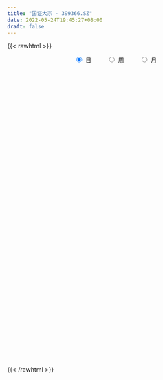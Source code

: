 ```yaml
---
title: "国证大宗 - 399366.SZ"
date: 2022-05-24T19:45:27+08:00
draft: false
---
```

{{< rawhtml >}}
    <div style="text-align: center">
        <label style="padding: 1rem;"><input style="margin-right: .5rem" type="radio" name="period" value="D" checked onclick="period_change(this)">日</label>
        <label style="padding: 1rem;"><input style="margin-right: .5rem" type="radio" name="period" value="W" onclick="period_change(this)">周</label>
        <label style="padding: 1rem;"><input style="margin-right: .5rem" type="radio" name="period" value="M" onclick="period_change(this)">月</label>
    </div>
    <div id="chart" style="height: 700px;"></div> 
    <script type="text/javascript">
        const D_v = [95546287.0,76274903.0,74510290.0,63907707.0,64309571.0,84049319.0,62571781.0,61248505.0,62067033.0,65498289.0,61116741.0,71688219.0,62427451.0,72889035.0,65137583.0,77330846.0,64322715.0,58370129.0,54757621.0,62190003.0,61269823.0,73190633.0,69278890.0,58490319.0,50325673.0,59896830.0,56725171.0,58300691.0,59424497.0,53551420.0,72307809.0,69106946.0,59218888.0,45123093.0,47632434.0,54310511.0,70103215.0,71434260.0,96342435.0,97007644.0,111336427.0,128753976.0,101622816.0,108968557.0,115181770.0,115653347.0,100114522.0,80972553.0,98561045.0,123834840.0,150192686.0,127015216.0,151015945.0,115345659.0,101549680.0,119508098.0,128249543.0,107737922.0,100557976.0,99451433.0,103697292.0,99075794.0,85196644.0,99310413.0,116793313.0,114064374.0,112193015.0,101525438.0,83952749.0,93412147.0,83937704.0,95241083.0,122800216.0,125963031.0,156194170.0,145161803.0,156131370.0,143448450.0,187346010.0,148629394.0,157165463.0,128950394.0,142736386.0,145957494.0,176463393.0,180196229.0,169457442.0,177882322.0,136605873.0,168405179.0,154422299.0,116672166.0,140402119.0,143585787.0,138406299.0,105489657.0,121160399.0,89632630.0,94709740.0,97878034.0,100236720.0,85319032.0,80851619.0,89800153.0,99870391.0,93671637.0,99847872.0,99158326.0,98992874.0,81022708.0,79721611.0,85521590.0,102207502.0,76388889.0,83472519.0,96656063.0,80763632.0,75936190.0,86455468.0,81640284.0,67113614.0,75975479.0,72222929.0,71757499.0,68780195.0,68369211.0,58081449.0,70804158.0,75236986.0,82969048.0,102584923.0,96337947.0,72542365.0,79690794.0,76244715.0,73698451.0,69741810.0,77272447.0,75620476.0,89857120.0,88974341.0,82736423.0,90460823.0,89931428.0,85765928.0,77964829.0,70531136.0,89067705.0,91159261.0,78309283.0,61421684.0,60671440.0,73959609.0,72751339.0,56456264.0,56314088.0,50990003.0,47583237.0,51419124.0,69520329.0,71227215.0,60688913.0,82930152.0,69502864.0,66673293.0,79079502.0,83545727.0,74724444.0,57321199.0,57279910.0,63950601.0,66900722.0,57296040.0,47869346.0,57879053.0,46874502.0,48620311.0,56395307.0,70228024.0,71628013.0,78074716.0,82242606.0,76778358.0,65383775.0,52341200.0,54498434.0,63075137.0,65816189.0,57542622.0,65460276.0,64482093.0,105966241.0,93976364.0,74260756.0,68354262.0,82228648.0,106037840.0,89155421.0,94278915.0,98350221.0,95458187.0,70872935.0,68113796.0,59739960.0,93159049.0,76381602.0,69067159.0,58892204.0,61658472.0,60961505.0,47518823.0,54769379.0,49589534.0,55733025.0,49683758.0,53420257.0,50124663.0,44248113.0,65149488.0,65731322.0,66006470.0,68667964.0,57205551.0,68087480.0,66534799.0,80455080.0,55261062.0,58177393.0,59941516.0,62485971.0,49060302.0,70526857.0,63534190.0,65574604.0,56119838.0,61289618.0,54064320.0,50100872.0,41724510.0,57822411.0,63842875.0,46889665.0,41570485.0,48018142.0,46739462.0,39049300.0,45157783.0,66261122.0,70781689.0,72081391.0]
const D_histogram = [0.0,0.5860950427,4.3349503264,7.9060662242,8.8123906393,4.8208581658,2.2286194684,-0.3592343649,0.4011458988,1.7399131363,2.9976220449,4.1814055577,6.4053798165,9.6762483599,10.060945971,9.4469135594,8.4012400668,6.7560998003,3.0113619578,2.0638760241,2.0421158463,2.052378805,-1.5368286964,-8.0749086201,-12.6623304681,-15.2196413102,-16.4921368422,-14.9434518744,-11.0656338351,-7.6265772464,-1.1735289156,2.6992690364,3.4456476699,4.9929916164,3.4979158677,1.4605791735,3.656637362,6.4296957033,10.3025088126,10.5517981633,15.3764181421,20.0018596483,22.899531139,19.822437206,20.1963432313,17.3443566223,12.7704474173,8.2476633413,8.7946314726,11.1363131274,11.7074311988,9.7019034988,2.012631631,-7.5678498659,-7.6778231548,-6.3190161222,-2.7985301319,-5.8124690628,-1.800680789,-1.0958734113,1.5756547807,3.2742166383,1.7467188232,2.4200135345,4.1790530957,5.5811852397,2.5606115961,-3.2636094762,-7.0404822836,-10.8049258495,-14.4014342148,-12.7418703139,-7.4518859599,-1.0950419582,3.4335536857,8.3821553652,15.4393867104,22.3922275151,18.5433448677,19.4391947711,14.0780812761,10.9973173982,14.5401478144,16.2642759708,21.8767142239,23.5093509558,28.5246907894,23.9662894174,19.6918413458,11.9089725834,0.5444808444,-5.5950661411,-11.4221079324,-21.9168133189,-35.1542889653,-41.7080431133,-50.9525218185,-50.8350352159,-50.31157231,-46.3360957088,-46.4306482811,-44.607524421,-39.8725740207,-32.9680596012,-22.6045395219,-13.1365095073,-8.0883339625,-3.2664323385,-4.837402813,-2.0965923266,-0.8506884717,-1.6965271213,-8.3024468483,-9.8962815513,-11.713006143,-15.7319038347,-15.6833058039,-13.6921544403,-16.0513915904,-12.7390904961,-9.9984899543,-9.4903164768,-6.5661920391,-3.8532953072,-4.2733666635,-5.6466660912,-3.6448169531,-1.0374928465,2.9776586212,8.7341114722,12.4668245019,14.7399690414,14.8533961375,14.9939482109,13.9115658634,11.8099257663,11.8099989806,12.3346585827,13.8204628624,13.2430895352,12.4570995816,13.8575745785,14.8549265256,14.6403024954,15.2273492493,11.5786454413,7.3498712918,7.2462978037,4.7170114366,-0.7428077321,-3.6104196572,-4.5527573124,-3.0037359986,-5.2654352267,-6.4538071193,-5.3419183215,-5.356188462,-5.1685570785,-3.0028380497,-1.2162273905,-2.1348808211,-1.9475297275,-2.9268355028,-1.4919686755,-2.0168294896,1.2616918657,1.071290175,-0.692213029,-1.3235009154,0.0366221033,-1.2069422913,-1.6621176611,-3.4421756906,-2.7033259619,-7.1015487899,-7.525873679,-10.9541477889,-14.0411423169,-9.584112454,-4.8219349374,1.3596628798,7.6857014262,10.8752572662,11.2402282952,11.3405032899,11.162540934,13.5986096251,15.8084126715,15.9896797975,16.1484717058,15.428762029,12.1162569668,10.1354611432,10.3326402106,9.3854877367,8.2747547393,7.7698151556,4.5360791822,-0.6114782361,-11.2923954231,-20.1139841671,-22.4114023195,-22.2824124205,-26.8028368603,-37.1381316002,-36.1447932277,-30.2675598887,-23.1771985521,-14.8608308632,-7.0177428986,-1.7764618958,2.1340897266,2.8823535844,4.1469297898,6.3531969651,9.2607092109,8.822955368,9.9273098068,10.1289194378,8.593080492,8.9421510769,4.8746695169,3.4305278237,3.3638320437,5.3966694764,3.5432949503,1.5181114907,2.6955164104,-2.2882547958,-11.2357102006,-16.1467220045,-27.8597741873,-36.8722240448,-32.7492806028,-27.0807026562,-18.0213470491,-10.1533914994,-8.4242927064,-6.652576905,-4.6067122928,0.393522574,2.6099381713,5.3559560568,8.6511510634,13.5803058923,15.6914743604,16.9648996984,21.2521236842,24.9605505254,21.5541074346]
const D_fast = [0.0,0.7326188034,5.5652116687,11.1128441225,14.2222661975,11.4359482654,9.4008644352,6.7232020105,7.583868749,9.3576142705,11.3647286903,13.5938635926,17.4191828055,23.1091134389,26.0090475428,27.756743521,28.8113800451,28.8552647287,25.8633673756,25.431850448,25.9206192318,26.4439768916,22.4705622161,13.9137551374,6.1607506725,-0.2014704972,-5.5970002398,-7.7841782406,-6.6727686601,-5.140356383,1.0193097189,5.5669249301,7.174715481,9.9703073316,9.3497105498,7.677518649,10.787736178,15.1682184451,21.6166587576,24.503897649,33.1726221634,42.7985285817,51.4210828572,53.2995982256,58.7225900587,60.2066926054,58.8253952547,56.364527014,59.1101530134,64.23591295,67.7338888212,68.1538369958,60.9677230358,49.4952790724,47.4658499949,47.2449029968,50.0657564543,45.5987002576,49.1603183342,49.5911573591,52.6565992463,55.1737152634,54.0828971541,55.361195249,58.1649980841,60.962426538,58.5820057935,51.9418823521,46.4048889738,39.9392139455,32.7423470265,31.216443349,34.643456213,40.7265397251,46.1135237904,53.1576643113,64.074742334,76.6256400175,77.412593587,83.1682421832,81.3266490072,80.9952144789,88.1730818487,93.9632789978,105.0448958068,112.5548702777,124.7013828087,126.134553791,126.7830660558,121.9774404393,110.7490689115,103.2107553906,94.5281866163,78.5542779,56.5282300123,39.5474650859,17.5648559261,4.9735837248,-7.0808464469,-14.6893937728,-26.3916084154,-35.7203656606,-40.9535587654,-42.2910592462,-37.5786740474,-31.3947714097,-28.3686793555,-24.3633858161,-27.1437069939,-24.9270445891,-23.8938128521,-25.1637832821,-33.8453147212,-37.913219812,-42.6581959394,-50.6100695897,-54.4822980099,-55.9141852564,-62.2862703041,-62.1587418338,-61.9177637806,-63.7821694223,-62.4995929944,-60.7500200893,-62.2384331114,-65.0233990619,-63.9327541621,-61.5848032672,-56.8252371442,-48.8852564251,-42.03583727,-36.0777004701,-32.2509243396,-28.3618852134,-25.9663760951,-25.1155347506,-22.1629617912,-18.5546375434,-13.6137175481,-10.8803184915,-8.5520335497,-3.6871649082,1.0239186703,4.469370264,8.8632543302,8.1092118825,5.7179055559,7.4259065188,6.0758730108,0.4303519091,-3.3398649303,-5.4203919136,-4.6223045994,-8.2003626342,-11.0021863067,-11.2257770893,-12.5790943453,-13.6836022314,-12.268592715,-10.7860389035,-12.2384125394,-12.5379438776,-14.2489585286,-13.1870838702,-14.2161520567,-10.622207735,-10.5447868819,-12.4813433431,-13.4435064584,-12.0742279138,-13.6195278814,-14.4902326664,-17.1308346185,-17.0678163803,-23.2414264058,-25.5472197146,-31.7140307718,-38.311310879,-36.2503091297,-32.6936153473,-26.1721018102,-17.9246379072,-12.0162677507,-8.8412396479,-5.9058388307,-3.2931659531,2.5425551443,8.7044613585,12.8831484339,17.0790582687,20.2165390991,19.9330982786,20.4861677408,23.2665068608,24.6657263211,25.6236820086,27.0611962138,24.9614800359,19.6610530586,6.1570370158,-7.69304777,-15.5933165023,-21.0349297084,-32.2560633633,-51.8758910033,-59.9187509377,-61.6084075708,-60.3123458723,-55.7111858991,-49.6225336592,-44.8253681303,-40.3812940763,-38.9124418224,-36.6111331695,-32.816566753,-27.5938772044,-25.8258922053,-22.2397103148,-19.5058708243,-18.8934396472,-16.3088312931,-19.1576454738,-19.7441552112,-18.9698929802,-15.5878881784,-16.5554389669,-18.2010945538,-16.3498105315,-21.9056454367,-33.6620283917,-42.6097206967,-61.2877164263,-79.518222295,-83.5825990036,-84.6841967212,-80.1301778763,-74.8005702015,-75.177544585,-75.0689730099,-74.1747864709,-69.0761709606,-66.2072708205,-62.1222639207,-56.6642811484,-48.3400498464,-42.3060127881,-36.7913625256,-27.1911076187,-17.2425431461,-15.2604593782]
const D_slow = [0.0,0.1465237607,1.2302613423,3.2067778983,5.4098755582,6.6150900996,7.1722449667,7.0824363755,7.1827228502,7.6177011343,8.3671066455,9.4124580349,11.013802989,13.432865079,15.9481015717,18.3098299616,20.4101399783,22.0991649284,22.8520054178,23.3679744239,23.8785033854,24.3915980867,24.0073909126,21.9886637575,18.8230811405,15.018170813,10.8951366024,7.1592736338,4.392865175,2.4862208634,2.1928386345,2.8676558936,3.7290678111,4.9773157152,5.8517946821,6.2169394755,7.131098816,8.7385227418,11.314149945,13.9520994858,17.7962040213,22.7966689334,28.5215517181,33.4771610196,38.5262468274,42.862335983,46.0549478374,48.1168636727,50.3155215408,53.0995998227,56.0264576224,58.4519334971,58.9550914048,57.0631289383,55.1436731496,53.5639191191,52.8642865861,51.4111693204,50.9609991232,50.6870307704,51.0809444655,51.8994986251,52.3361783309,52.9411817145,53.9859449885,55.3812412984,56.0213941974,55.2054918283,53.4453712574,50.744139795,47.1437812413,43.9583136629,42.0953421729,41.8215816833,42.6799701048,44.7755089461,48.6353556236,54.2334125024,58.8692487193,63.7290474121,67.2485677311,69.9978970807,73.6329340343,77.699003027,83.168181583,89.0455193219,96.1766920193,102.1682643736,107.0912247101,110.0684678559,110.204588067,108.8058215317,105.9502945486,100.4710912189,91.6825189776,81.2555081993,68.5173777446,55.8086189407,43.2307258632,31.646701936,20.0390398657,8.8871587604,-1.0809847447,-9.322999645,-14.9741345255,-18.2582619023,-20.280345393,-21.0969534776,-22.3063041808,-22.8304522625,-23.0431243804,-23.4672561608,-25.5428678728,-28.0169382607,-30.9451897964,-34.8781657551,-38.798992206,-42.2220308161,-46.2348787137,-49.4196513377,-51.9192738263,-54.2918529455,-55.9334009553,-56.8967247821,-57.965066448,-59.3767329707,-60.287937209,-60.5473104206,-59.8028957653,-57.6193678973,-54.5026617718,-50.8176695115,-47.1043204771,-43.3558334244,-39.8779419585,-36.9254605169,-33.9729607718,-30.8892961261,-27.4341804105,-24.1234080267,-21.0091331313,-17.5447394867,-13.8310078553,-10.1709322314,-6.3640949191,-3.4694335588,-1.6319657358,0.1796087151,1.3588615742,1.1731596412,0.2705547269,-0.8676346012,-1.6185686008,-2.9349274075,-4.5483791874,-5.8838587677,-7.2229058832,-8.5150451529,-9.2657546653,-9.5698115129,-10.1035317182,-10.5904141501,-11.3221230258,-11.6951151947,-12.1993225671,-11.8838996007,-11.6160770569,-11.7891303142,-12.120005543,-12.1108500172,-12.41258559,-12.8281150053,-13.6886589279,-14.3644904184,-16.1398776159,-18.0213460356,-20.7598829829,-24.2701685621,-26.6661966756,-27.87168041,-27.53176469,-25.6103393334,-22.8915250169,-20.0814679431,-17.2463421206,-14.4557068871,-11.0560544808,-7.103951313,-3.1065313636,0.9305865629,4.7877770701,7.8168413118,10.3507065976,12.9338666502,15.2802385844,17.3489272693,19.2913810582,20.4254008537,20.2725312947,17.4494324389,12.4209363971,6.8180858172,1.2474827121,-5.453226503,-14.737759403,-23.77395771,-31.3408476821,-37.1351473202,-40.850355036,-42.6047907606,-43.0489062345,-42.5153838029,-41.7947954068,-40.7580629593,-39.1697637181,-36.8545864153,-34.6488475733,-32.1670201216,-29.6347902622,-27.4865201392,-25.25098237,-24.0323149907,-23.1746830348,-22.3337250239,-20.9845576548,-20.0987339172,-19.7192060445,-19.0453269419,-19.6173906409,-22.426318191,-26.4629986922,-33.427942239,-42.6459982502,-50.8333184009,-57.6034940649,-62.1088308272,-64.647178702,-66.7532518786,-68.4163961049,-69.5680741781,-69.4696935346,-68.8172089918,-67.4782199776,-65.3154322117,-61.9203557386,-57.9974871485,-53.7562622239,-48.4432313029,-42.2030936715,-36.8145668129]
const D_data = [['2021-05-13', 2585.5835, 2529.8689, 2523.9328, 2592.4508],['2021-05-14', 2530.6882, 2539.0528, 2501.083, 2543.2292],['2021-05-17', 2538.7904, 2592.5421, 2538.6127, 2605.9466],['2021-05-18', 2613.0232, 2615.4177, 2597.2247, 2627.0544],['2021-05-19', 2600.2747, 2601.4984, 2580.8462, 2606.0868],['2021-05-20', 2547.6527, 2538.0627, 2508.2055, 2550.8642],['2021-05-21', 2538.9831, 2541.5508, 2523.3763, 2561.761],['2021-05-24', 2535.856, 2529.3148, 2505.8357, 2540.7914],['2021-05-25', 2533.4922, 2567.3628, 2509.118, 2569.9853],['2021-05-26', 2567.3328, 2582.2284, 2561.9732, 2589.4573],['2021-05-27', 2580.5623, 2591.3051, 2576.1302, 2591.9926],['2021-05-28', 2616.0124, 2601.1597, 2594.6721, 2637.8386],['2021-05-31', 2611.8792, 2629.1615, 2603.3251, 2629.3136],['2021-06-01', 2616.7241, 2665.4072, 2586.5009, 2666.6456],['2021-06-02', 2664.2469, 2649.178, 2640.1917, 2678.8696],['2021-06-03', 2645.2151, 2646.3207, 2634.9863, 2680.3768],['2021-06-04', 2613.9226, 2646.3417, 2602.4952, 2666.9101],['2021-06-07', 2647.64, 2640.6497, 2624.5747, 2660.0922],['2021-06-08', 2636.6498, 2606.8353, 2593.948, 2654.7759],['2021-06-09', 2609.3121, 2634.5054, 2599.14, 2645.9617],['2021-06-10', 2630.2687, 2648.5037, 2624.8568, 2660.3951],['2021-06-11', 2653.3227, 2653.9669, 2630.7871, 2670.3619],['2021-06-15', 2653.8349, 2602.7949, 2596.8157, 2659.3224],['2021-06-16', 2598.0097, 2537.7639, 2536.0, 2599.1545],['2021-06-17', 2521.147, 2526.6022, 2519.2092, 2543.0221],['2021-06-18', 2507.2576, 2523.8729, 2483.6581, 2535.0628],['2021-06-21', 2519.3685, 2518.6934, 2506.5079, 2537.9014],['2021-06-22', 2532.2438, 2543.4678, 2522.5731, 2551.5099],['2021-06-23', 2556.5216, 2577.7693, 2537.7488, 2583.8502],['2021-06-24', 2586.6292, 2585.1103, 2555.9695, 2593.4171],['2021-06-25', 2593.6147, 2646.5413, 2593.6147, 2653.0633],['2021-06-28', 2648.4036, 2643.1978, 2630.7793, 2649.8723],['2021-06-29', 2639.9613, 2619.4838, 2616.0546, 2643.4238],['2021-06-30', 2622.3619, 2639.7627, 2616.6213, 2644.7646],['2021-07-01', 2652.3156, 2605.9507, 2602.107, 2653.787],['2021-07-02', 2594.2564, 2592.4194, 2588.5265, 2622.6723],['2021-07-05', 2607.2954, 2648.9283, 2606.0468, 2648.9283],['2021-07-06', 2664.2919, 2674.8351, 2639.7801, 2689.9275],['2021-07-07', 2646.5993, 2714.8152, 2635.9784, 2717.373],['2021-07-08', 2718.9675, 2690.764, 2690.5013, 2747.021],['2021-07-09', 2686.5021, 2774.5764, 2679.6784, 2780.628],['2021-07-12', 2808.6736, 2814.8437, 2803.4988, 2849.4799],['2021-07-13', 2817.9121, 2834.5075, 2796.6471, 2836.1099],['2021-07-14', 2826.8833, 2780.7161, 2778.3359, 2826.8833],['2021-07-15', 2765.6667, 2837.8617, 2751.3503, 2841.2404],['2021-07-16', 2830.8242, 2811.5934, 2810.1414, 2866.7769],['2021-07-19', 2809.8233, 2788.3028, 2773.7199, 2828.2271],['2021-07-20', 2748.9976, 2779.424, 2735.4019, 2782.4398],['2021-07-21', 2798.9371, 2846.0637, 2789.386, 2854.276],['2021-07-22', 2860.5801, 2891.7971, 2846.2033, 2897.9561],['2021-07-23', 2900.7661, 2894.481, 2881.8874, 2956.6958],['2021-07-26', 2907.3033, 2875.0665, 2808.6203, 2916.0704],['2021-07-27', 2893.6967, 2790.5952, 2786.572, 2947.8369],['2021-07-28', 2758.9504, 2726.0675, 2683.2627, 2784.1021],['2021-07-29', 2784.9613, 2820.3737, 2751.4673, 2821.5285],['2021-07-30', 2823.5502, 2844.3167, 2796.5042, 2852.5068],['2021-08-02', 2834.5725, 2888.5974, 2813.3303, 2893.129],['2021-08-03', 2868.5734, 2812.0471, 2799.0828, 2874.0833],['2021-08-04', 2807.2352, 2907.0815, 2798.5057, 2909.1624],['2021-08-05', 2885.9096, 2884.5251, 2863.5001, 2904.6703],['2021-08-06', 2898.6671, 2925.8056, 2894.4182, 2951.0156],['2021-08-09', 2905.2179, 2934.7748, 2868.1106, 2944.4415],['2021-08-10', 2915.9846, 2904.2609, 2869.7202, 2930.5237],['2021-08-11', 2915.8502, 2938.7248, 2898.0285, 2941.2981],['2021-08-12', 2933.9066, 2969.2265, 2923.2777, 2977.0688],['2021-08-13', 2951.2097, 2985.0662, 2941.6469, 3000.5299],['2021-08-16', 2980.716, 2936.4601, 2929.5685, 2992.6438],['2021-08-17', 2931.1385, 2884.9694, 2868.5661, 2961.4555],['2021-08-18', 2877.4246, 2888.195, 2848.9905, 2908.9764],['2021-08-19', 2860.0609, 2868.1536, 2816.6675, 2886.7428],['2021-08-20', 2851.166, 2847.1435, 2801.2067, 2870.9075],['2021-08-23', 2863.0047, 2903.3762, 2850.7692, 2909.0855],['2021-08-24', 2918.0041, 2965.7823, 2916.783, 2985.4113],['2021-08-25', 2970.347, 3013.329, 2933.316, 3013.5155],['2021-08-26', 3011.0282, 3026.9322, 3000.2058, 3062.3297],['2021-08-27', 3008.4927, 3068.9153, 3007.6055, 3077.8805],['2021-08-30', 3092.9215, 3144.1791, 3089.4637, 3164.729],['2021-08-31', 3134.4168, 3203.4458, 3116.6207, 3203.4458],['2021-09-01', 3223.0625, 3100.9896, 3067.8786, 3246.9353],['2021-09-02', 3081.9753, 3176.4707, 3081.9753, 3183.9937],['2021-09-03', 3161.6919, 3108.7375, 3080.1613, 3193.9526],['2021-09-06', 3119.4004, 3134.2879, 3056.1272, 3141.4723],['2021-09-07', 3141.8376, 3239.0935, 3127.929, 3241.579],['2021-09-08', 3226.0416, 3253.777, 3213.231, 3272.5303],['2021-09-09', 3255.1307, 3349.2483, 3254.9521, 3349.8559],['2021-09-10', 3334.4856, 3349.5603, 3321.3865, 3390.2907],['2021-09-13', 3373.119, 3444.1461, 3372.3377, 3448.3595],['2021-09-14', 3412.588, 3360.6303, 3347.9257, 3441.9],['2021-09-15', 3347.5752, 3372.7033, 3323.339, 3394.8311],['2021-09-16', 3415.1272, 3324.2039, 3324.2039, 3446.4286],['2021-09-17', 3291.3558, 3248.0717, 3171.9492, 3348.897],['2021-09-22', 3206.4798, 3279.6735, 3200.9418, 3279.6735],['2021-09-23', 3311.3362, 3259.6127, 3231.9991, 3320.4704],['2021-09-24', 3251.0122, 3158.1476, 3149.1476, 3256.6194],['2021-09-27', 3161.1312, 3050.144, 3018.3223, 3166.5617],['2021-09-28', 3053.1952, 3061.6807, 3030.4879, 3076.5313],['2021-09-29', 3033.0734, 2958.538, 2935.9489, 3045.0037],['2021-09-30', 2967.5007, 3019.1073, 2966.3518, 3022.6327],['2021-10-08', 3081.7715, 2992.3712, 2975.97, 3083.2354],['2021-10-11', 3007.5156, 3014.3728, 2961.1775, 3027.2477],['2021-10-12', 3008.577, 2940.3055, 2898.7501, 3017.2952],['2021-10-13', 2940.6261, 2934.5251, 2881.2401, 2941.2875],['2021-10-14', 2928.1432, 2955.4421, 2915.0907, 2980.7028],['2021-10-15', 2951.9225, 2984.2225, 2938.7631, 2988.9874],['2021-10-18', 2995.1645, 3050.3902, 2968.1066, 3051.39],['2021-10-19', 3035.2478, 3076.2591, 3027.5602, 3079.1883],['2021-10-20', 3015.1572, 3048.9736, 3002.0464, 3080.3772],['2021-10-21', 3066.4263, 3065.4096, 3048.9018, 3093.9351],['2021-10-22', 3045.8081, 2987.7381, 2981.8476, 3051.0271],['2021-10-25', 2998.3462, 3038.9546, 2981.0702, 3040.5371],['2021-10-26', 3051.2739, 3026.5751, 3010.514, 3054.9534],['2021-10-27', 3015.7546, 2997.0939, 2978.2278, 3027.747],['2021-10-28', 2976.1715, 2897.1428, 2883.9342, 2976.1715],['2021-10-29', 2906.2222, 2926.5787, 2884.2642, 2927.4034],['2021-11-01', 2915.2973, 2901.6335, 2883.1381, 2922.0541],['2021-11-02', 2899.3592, 2842.4595, 2808.5011, 2905.4301],['2021-11-03', 2836.8704, 2864.7871, 2817.9498, 2867.6788],['2021-11-04', 2862.8837, 2877.085, 2843.4714, 2878.0966],['2021-11-05', 2864.7845, 2803.2818, 2802.029, 2864.7845],['2021-11-08', 2811.8125, 2858.5654, 2811.4422, 2867.6184],['2021-11-09', 2863.8804, 2851.4539, 2836.3688, 2865.4525],['2021-11-10', 2839.1649, 2816.8701, 2766.7727, 2839.1649],['2021-11-11', 2819.2171, 2842.1475, 2817.6694, 2844.4736],['2021-11-12', 2841.3405, 2842.5544, 2838.1514, 2860.8605],['2021-11-15', 2838.3582, 2798.0342, 2780.2186, 2838.3582],['2021-11-16', 2795.6603, 2768.8498, 2765.5564, 2808.6627],['2021-11-17', 2765.552, 2800.5851, 2765.552, 2800.7324],['2021-11-18', 2800.597, 2810.1734, 2787.512, 2830.008],['2021-11-19', 2808.9947, 2837.9799, 2802.8006, 2841.3351],['2021-11-22', 2843.8432, 2882.6496, 2843.8432, 2883.4951],['2021-11-23', 2890.4017, 2883.5464, 2879.0245, 2906.0237],['2021-11-24', 2888.5367, 2884.9597, 2863.2628, 2897.6479],['2021-11-25', 2888.6705, 2869.2597, 2865.6, 2888.6705],['2021-11-26', 2853.4885, 2875.8199, 2850.3445, 2896.3883],['2021-11-29', 2824.4497, 2863.6017, 2819.4513, 2865.5696],['2021-11-30', 2865.5838, 2847.0308, 2831.9861, 2881.5254],['2021-12-01', 2844.2354, 2872.099, 2839.1162, 2873.1072],['2021-12-02', 2872.3996, 2885.1673, 2863.9857, 2897.9277],['2021-12-03', 2878.6075, 2909.0157, 2854.5691, 2910.4366],['2021-12-06', 2906.1928, 2892.8091, 2891.5707, 2936.9099],['2021-12-07', 2911.4218, 2893.5956, 2856.073, 2916.9058],['2021-12-08', 2905.3958, 2930.4914, 2899.3724, 2930.5147],['2021-12-09', 2928.1715, 2941.2415, 2918.0778, 2948.4137],['2021-12-10', 2926.5705, 2938.3094, 2920.4882, 2942.8794],['2021-12-13', 2950.3024, 2960.1891, 2950.3024, 2969.2254],['2021-12-14', 2947.6337, 2908.8486, 2905.8993, 2947.7886],['2021-12-15', 2901.9432, 2887.4361, 2884.7794, 2915.9946],['2021-12-16', 2890.3473, 2933.15, 2889.2167, 2933.15],['2021-12-17', 2934.4327, 2900.5122, 2900.5122, 2944.4212],['2021-12-20', 2889.9188, 2843.8688, 2839.1726, 2907.855],['2021-12-21', 2839.5499, 2852.115, 2829.5996, 2852.4991],['2021-12-22', 2860.4624, 2862.5859, 2853.0853, 2870.5412],['2021-12-23', 2873.6481, 2892.2499, 2862.9543, 2896.5874],['2021-12-24', 2890.3328, 2838.8977, 2831.4369, 2890.558],['2021-12-27', 2839.5805, 2837.745, 2831.8141, 2858.2191],['2021-12-28', 2841.8099, 2860.8883, 2831.1295, 2863.2911],['2021-12-29', 2853.6051, 2844.5158, 2844.5158, 2865.8229],['2021-12-30', 2845.6261, 2842.1645, 2840.8051, 2860.0221],['2021-12-31', 2847.2924, 2868.7957, 2847.2924, 2872.3561],['2022-01-04', 2890.6431, 2871.7305, 2846.2818, 2893.8263],['2022-01-05', 2864.2927, 2837.4223, 2826.2229, 2879.1126],['2022-01-06', 2824.5003, 2846.1835, 2816.8772, 2854.3048],['2022-01-07', 2845.4339, 2825.8854, 2822.9126, 2853.1943],['2022-01-10', 2825.9358, 2853.9658, 2820.2465, 2854.3999],['2022-01-11', 2854.733, 2828.7527, 2822.1997, 2864.8278],['2022-01-12', 2851.9249, 2881.8814, 2845.3732, 2883.0182],['2022-01-13', 2893.6259, 2846.0368, 2844.7254, 2897.1496],['2022-01-14', 2829.4468, 2819.4939, 2813.6171, 2842.0376],['2022-01-17', 2819.319, 2824.6692, 2803.0481, 2827.0147],['2022-01-18', 2825.3757, 2849.3634, 2814.4547, 2855.1256],['2022-01-19', 2849.8176, 2814.8188, 2797.1923, 2856.7857],['2022-01-20', 2813.1778, 2817.1353, 2802.8439, 2842.5743],['2022-01-21', 2806.4258, 2790.515, 2779.6698, 2811.2489],['2022-01-24', 2774.7335, 2814.7922, 2763.9025, 2823.784],['2022-01-25', 2801.6397, 2734.3444, 2734.289, 2817.3626],['2022-01-26', 2748.596, 2762.7531, 2729.5505, 2766.2319],['2022-01-27', 2763.2353, 2704.4443, 2703.587, 2777.3087],['2022-01-28', 2718.9499, 2677.779, 2645.2172, 2727.4849],['2022-02-07', 2726.3328, 2762.9368, 2725.9719, 2768.1682],['2022-02-08', 2763.2135, 2782.1019, 2715.1296, 2782.7896],['2022-02-09', 2780.1718, 2824.2514, 2776.4966, 2828.8658],['2022-02-10', 2828.0615, 2859.8498, 2826.3155, 2872.7689],['2022-02-11', 2849.8157, 2850.3529, 2838.4175, 2901.5914],['2022-02-14', 2841.3591, 2830.4089, 2815.6601, 2873.0875],['2022-02-15', 2832.63, 2834.7599, 2807.439, 2836.9604],['2022-02-16', 2839.336, 2837.8381, 2826.1307, 2859.8736],['2022-02-17', 2835.5036, 2884.8624, 2825.6624, 2893.6034],['2022-02-18', 2868.3632, 2905.1544, 2860.9757, 2905.6695],['2022-02-21', 2904.5916, 2898.262, 2882.6821, 2915.6357],['2022-02-22', 2896.7927, 2911.6605, 2876.0032, 2914.0916],['2022-02-23', 2909.2087, 2912.2211, 2888.6638, 2914.193],['2022-02-24', 2894.5897, 2880.7415, 2851.1871, 2918.6671],['2022-02-25', 2889.4823, 2893.306, 2881.4692, 2927.3834],['2022-02-28', 2900.5306, 2925.6542, 2887.4468, 2925.6659],['2022-03-01', 2935.4036, 2919.2113, 2891.5413, 2938.6803],['2022-03-02', 2923.9242, 2921.0013, 2903.7449, 2931.8767],['2022-03-03', 2930.6096, 2933.2736, 2924.0137, 2958.0065],['2022-03-04', 2918.5629, 2896.6996, 2886.2341, 2943.9868],['2022-03-07', 2914.6472, 2854.4431, 2839.4944, 2916.1853],['2022-03-08', 2841.4362, 2740.0271, 2714.2568, 2844.3007],['2022-03-09', 2733.8181, 2699.9147, 2591.7311, 2746.0197],['2022-03-10', 2743.3037, 2735.8078, 2711.916, 2763.3238],['2022-03-11', 2699.093, 2742.9576, 2662.6572, 2743.562],['2022-03-14', 2701.1831, 2652.7321, 2652.7321, 2730.1191],['2022-03-15', 2628.1116, 2512.3831, 2512.3831, 2629.7363],['2022-03-16', 2553.6883, 2596.844, 2459.4282, 2604.1941],['2022-03-17', 2630.9785, 2646.0955, 2630.6058, 2686.584],['2022-03-18', 2638.4991, 2670.1362, 2629.8977, 2680.6124],['2022-03-21', 2680.509, 2706.4698, 2669.0548, 2726.9977],['2022-03-22', 2706.0282, 2729.6467, 2697.1992, 2743.9138],['2022-03-23', 2732.7947, 2722.8944, 2707.5354, 2734.0887],['2022-03-24', 2721.1216, 2725.0854, 2698.7494, 2740.2539],['2022-03-25', 2719.2285, 2694.0826, 2692.2725, 2740.7373],['2022-03-28', 2682.5341, 2702.946, 2657.0853, 2725.3273],['2022-03-29', 2700.5287, 2722.6813, 2699.7383, 2736.2319],['2022-03-30', 2721.4986, 2746.1953, 2715.8859, 2746.3062],['2022-03-31', 2741.5978, 2713.122, 2701.7692, 2747.1857],['2022-04-01', 2700.8255, 2737.0238, 2691.4856, 2753.5833],['2022-04-06', 2732.83, 2732.8959, 2694.4739, 2733.3096],['2022-04-07', 2714.0124, 2710.9364, 2707.4151, 2747.3626],['2022-04-08', 2713.2133, 2734.6223, 2683.8926, 2738.5263],['2022-04-11', 2722.3947, 2671.196, 2662.1471, 2722.3947],['2022-04-12', 2665.103, 2689.0863, 2642.832, 2693.5746],['2022-04-13', 2681.6837, 2701.732, 2677.1477, 2734.0218],['2022-04-14', 2713.2528, 2733.8135, 2699.9118, 2746.0497],['2022-04-15', 2725.0881, 2686.2416, 2678.6257, 2734.1654],['2022-04-18', 2665.4141, 2672.7498, 2646.7491, 2681.153],['2022-04-19', 2683.2092, 2709.5195, 2683.2092, 2721.3004],['2022-04-20', 2695.6093, 2619.3552, 2614.7518, 2701.9506],['2022-04-21', 2610.7166, 2523.4174, 2514.3758, 2624.1926],['2022-04-22', 2504.1355, 2521.9073, 2473.8025, 2539.6518],['2022-04-25', 2475.2952, 2369.5573, 2369.5573, 2480.1874],['2022-04-26', 2377.7348, 2315.7141, 2308.1707, 2386.7219],['2022-04-27', 2297.1679, 2432.4541, 2292.7323, 2433.452],['2022-04-28', 2427.8905, 2446.6224, 2411.5348, 2474.0039],['2022-04-29', 2455.5177, 2502.4318, 2433.789, 2503.1535],['2022-05-05', 2498.2179, 2513.0681, 2490.0503, 2528.5361],['2022-05-06', 2452.5351, 2445.3123, 2437.1584, 2475.9715],['2022-05-09', 2431.0997, 2439.6361, 2420.6092, 2457.6279],['2022-05-10', 2399.8279, 2439.0549, 2374.6297, 2440.316],['2022-05-11', 2436.7906, 2483.5911, 2432.9703, 2519.6634],['2022-05-12', 2469.6081, 2459.6111, 2438.6211, 2488.1111],['2022-05-13', 2470.1031, 2473.1847, 2448.5838, 2483.1617],['2022-05-16', 2492.3019, 2492.6092, 2478.0706, 2512.6575],['2022-05-17', 2497.6315, 2535.2593, 2494.7521, 2536.2621],['2022-05-18', 2532.76, 2522.2387, 2508.0938, 2539.2456],['2022-05-19', 2480.4648, 2526.0622, 2467.8768, 2526.0622],['2022-05-20', 2537.8762, 2586.9906, 2537.8762, 2587.4315],['2022-05-23', 2591.4711, 2613.5303, 2583.2472, 2621.9881],['2022-05-24', 2606.1226, 2538.2048, 2538.2048, 2616.3341]]
const W_v = [248164795.0,341688730.0,323945045.0,468627944.0,492646708.0,286846750.0,245917074.0,345947134.0,334258876.0,343590300.0,233229986.0,184860028.0,175673753.0,152257698.0,131619567.0,151818478.0,157951036.0,180693204.0,163867659.0,188971369.0,164355710.0,120312786.0,123466757.0,178139820.0,219287434.0,245614148.0,227554298.0,234273053.0,277330201.0,308291407.0,97986111.0,83044582.0,220561768.0,206956332.0,207654132.0,194276690.0,173495022.0,95799156.0,167213717.0,173496522.0,128566096.0,73324160.0,137935197.0,128164788.0,140101496.0,133158591.0,127985358.0,125068747.0,149059753.0,118035903.0,131036883.0,127520019.0,105953813.0,190692253.0,148344976.0,151291107.0,114269493.0,99869895.0,122691020.0,103246889.0,104886906.0,128383394.0,118760786.0,187485748.0,142617173.0,166021639.0,171949232.0,144280326.0,185541043.0,152659802.0,106709133.0,125914437.0,105971967.0,84138272.0,99063198.0,67342495.0,127926262.0,159191103.0,139676662.0,120014709.0,183853355.0,252342762.0,421143383.0,519474707.0,336825435.0,299409759.0,235266204.0,310672452.0,337267867.0,265951733.0,251630082.0,71595647.0,198218217.0,177403707.0,172013543.0,178586215.0,126521736.0,207951393.0,204921794.0,189980376.0,166184947.0,125018732.0,129576366.0,109775099.0,128175617.0,169691444.0,124500262.0,134238882.0,154871117.0,187939102.0,143050719.0,146163755.0,118274997.0,18047036.0,75349295.0,103563348.0,90357622.0,116216588.0,114670897.0,107866615.0,120824283.0,157373216.0,110577607.0,133618155.0,175208962.0,179560082.0,183619838.0,275669957.0,188765198.0,149912369.0,267820038.0,276362482.0,284697896.0,336697759.0,301388376.0,287104337.0,215312158.0,196769847.0,191607556.0,157731290.0,172214947.0,174386736.0,142064333.0,111187710.0,146293021.0,172947307.0,149403725.0,172318696.0,172394753.0,234503399.0,111745452.0,244960494.0,528282291.0,396226556.0,353653733.0,327706420.0,418654893.0,329724810.0,330770483.0,253118923.0,238990118.0,334897487.0,212267977.0,177648056.0,77912914.0,37311624.0,183693761.0,149572627.0,150143361.0,201318863.0,296825047.0,353156664.0,420899182.0,322313198.0,253991144.0,254016591.0,302110387.0,259644274.0,422618731.0,372284027.0,354040056.0,343429959.0,349899879.0,182957750.0,218557428.0,672878589.0,610179973.0,561106524.0,417652860.0,332548782.0,283893702.0,301400820.0,356326893.0,327449197.0,347278080.0,219484319.0,539126237.0,349348668.0,321618787.0,342107630.0,309778209.0,237991712.0,300309588.0,275391872.0,446223981.0,570180466.0,553675646.0,614434598.0,539694166.0,514440538.0,475021053.0,645360303.0,792720687.0,774303896.0,806773115.0,400660072.0,454688985.0,94709740.0,454085558.0,491541100.0,424862300.0,423283872.0,368709805.0,341271999.0,434125077.0,372577899.0,441960135.0,414488859.0,347113355.0,262762716.0,284366609.0,373525830.0,302748472.0,257638519.0,378951717.0,301114735.0,387427596.0,420036927.0,427074054.0,357239974.0,274497713.0,253209816.0,196887280.0,340950874.0,284926244.0,317045107.0,104165192.0,251849946.0,245225809.0,142863080.0]
const W_histogram = [0.0,3.9299555556,6.6664023805,14.7326552903,14.8054262653,15.4937662643,16.6286382184,24.3272580802,26.8371307278,25.4959417558,20.6958031753,16.8987511858,11.6188143122,4.1695290413,-0.4545454652,-7.5511085885,-9.6535737272,-14.9778690249,-16.2553983577,-15.2525711927,-17.7081354049,-19.6152723041,-18.1009105548,-13.3545207287,-3.6289453167,4.2247083791,6.8261655726,12.033395258,13.8124534501,-4.0871252867,-10.0512585972,-8.2884124958,-10.4722396926,-11.7263713721,-12.2747934965,-19.4686860939,-22.038563567,-24.0999548758,-22.9121490331,-23.1379458542,-23.2102590508,-21.9395252747,-15.7016535706,-8.8089553489,-8.8817267828,-11.5225389816,-11.6604907603,-12.1612760499,-17.3290440808,-21.2478998497,-28.1491327022,-25.1567327563,-22.5693312067,-15.1164250725,-14.1996316567,-10.5365226043,-12.5892320945,-11.4289604995,-9.3446881928,-8.1612554966,-7.6098068219,-1.7176482181,4.3153213961,1.6061513075,-5.405240223,-6.2446760863,-2.5434479965,-2.8006668834,0.942978008,-1.678015896,-1.9899371915,1.1017597335,2.1330929473,0.9937089475,-1.2510296066,-0.5869455649,3.1541618989,8.4860946791,11.3570715922,14.2875894648,20.8890075388,29.8942235207,41.7590347929,48.657142044,52.9082083501,55.1733423638,52.8504512948,57.6955929222,53.2991152701,49.3884335585,36.4651586376,25.1375601429,10.2386718989,-1.5644190196,-12.0936059501,-14.1786025627,-19.2725531077,-18.5810114951,-14.9557237906,-13.5265680934,-10.7871407493,-12.0304876166,-10.9682013046,-11.4703194589,-11.044680556,-13.3493195416,-14.2191058846,-13.1700166299,-10.4135875391,-5.659115432,-1.0830846093,0.0105471763,-4.3364524078,-6.811823465,-5.8662942312,-8.1915572438,-6.5525601111,-6.1751489248,-5.5491648464,-9.1778326738,-8.3013492336,-6.5753805999,-3.8718253445,-1.1139932221,2.7984727303,8.2686191694,17.3143356292,22.1483687648,23.0123450456,16.3409936123,6.3397289436,6.3340846024,8.6290217434,2.5069763924,7.2886125943,-0.4807169432,-11.0492803998,-16.6956984157,-17.7931420521,-15.422295546,-13.0445197747,-11.350233861,-10.2083738231,-6.7861352618,-7.2349988265,-8.6599695679,-7.9840481771,-5.21692498,-4.1842948011,0.3320336584,3.425546936,10.9108949091,24.7059934076,29.4949401923,33.1981478602,40.0653984195,46.844303529,44.9050599894,42.9090266218,41.093193683,36.0198703324,24.3651040267,17.737089421,5.0160805453,-4.6160036596,-7.6642122523,-7.0549302394,-9.6107386868,-12.0694010229,-7.2750148908,-1.7089153398,7.4124412276,12.397011099,14.2766108064,9.5984300028,11.1383052401,13.5992926724,14.5586200477,28.0759224308,26.8634535316,30.2001407088,23.9726268038,18.8388184156,27.776778897,38.6327760035,33.2840318276,21.1694402025,10.9083581354,-2.1591329166,-16.9466199657,-23.7910170481,-26.7162339806,-30.6126883725,-27.4431661535,-24.4945193234,-16.0087654614,-15.5473743106,-15.1709845678,-11.188341074,-6.0493349083,-2.8379377959,-9.78552481,-6.5833532112,-8.4547118119,1.6900762648,9.568197981,18.5181796479,19.1375414367,22.8611454384,26.8645674939,18.1885007517,24.9333972344,29.3218494335,44.7638363834,44.3769306161,34.7259391616,16.5606906139,1.1403695313,-10.5675201706,-18.5663089882,-27.9060865351,-41.4986297355,-46.574791013,-48.7390144463,-46.1467591091,-40.9003295308,-34.4211442476,-31.7120729209,-32.955736194,-30.696475304,-30.9365757366,-30.3295857489,-30.5958231534,-36.6708743458,-27.7769216405,-17.4195731944,-10.9016841496,-6.1344164136,-12.7283575698,-20.9044449168,-23.4204464485,-20.9913391919,-18.4358930428,-18.827486832,-28.4026763799,-33.9227329308,-38.9367755609,-37.8580847797,-27.4467720384,-22.045396578]
const W_fast = [0.0,4.9124444444,9.3154918645,21.0649085969,24.8390361382,29.4008177032,34.692849212,48.4732835939,57.6924389234,62.7252353904,63.0990476037,63.5266834106,61.1514501151,54.7445471045,50.0068362317,41.0224959612,36.5066373908,27.4378748368,22.0964959146,19.2861802814,12.403582218,5.5926272428,2.5817613534,3.9895209973,12.8078600802,21.7176908707,26.0256894573,34.2412679573,39.4734395119,20.5520794534,12.0751314936,11.765874471,6.9639873511,2.7782628286,-0.8388576699,-12.8999217908,-20.9794401557,-29.0658201834,-33.606051599,-39.6163348836,-45.4912128429,-49.7053603855,-47.3929020741,-42.7024426896,-44.9956458192,-50.5170927633,-53.5701672322,-57.1112715342,-66.6113005853,-75.8421313166,-89.7806473447,-93.0774305878,-96.13236184,-92.4585619739,-95.0916764722,-94.0626980709,-99.2627155848,-100.9596841146,-101.2115838561,-102.0684650341,-103.4194680649,-97.9567215156,-90.8449215523,-93.1525538141,-101.5152554003,-103.9158602851,-100.8504941945,-101.8078798022,-97.8284904088,-100.8689882868,-101.6783938803,-98.3112570218,-96.7466505712,-97.6376073341,-100.1951032899,-99.6777556394,-95.1481077008,-87.6946512509,-81.9844064398,-75.4819912009,-63.6583212423,-47.1795493802,-24.8749794098,-5.8125866477,11.6655317459,27.7240013507,38.6137231054,57.8827629633,66.8110641287,75.2474908067,71.4405055452,66.3972970863,54.0580768169,41.8638811436,28.3112927255,22.6816454723,12.7695566503,8.8158453892,8.702202146,6.7497158199,6.7923579767,2.5413892052,0.8616251911,-2.5080728279,-4.8436040641,-10.485572935,-14.9101357492,-17.153550652,-17.000518446,-13.6608251968,-9.3555655264,-8.2592969468,-13.6904096328,-17.8687365563,-18.3897808803,-22.7629332039,-22.762076099,-23.9284521438,-24.6897592771,-30.6128852729,-31.8117391411,-31.7296156574,-29.9940167381,-27.5146829212,-22.9025987863,-15.3652975549,-1.9909971877,8.3801281391,14.9971906813,12.4110876511,3.9947552183,5.5726320277,10.0248246045,4.5295233516,11.1333127021,3.2438039289,-10.0870796277,-19.9074222475,-25.453151397,-26.9378787773,-27.8212329497,-28.9645055012,-30.3747389191,-28.6490341733,-30.9066474446,-34.496610578,-35.8167012315,-34.3538092793,-34.3672528008,-29.7679159267,-25.8180159151,-15.6049442147,4.3666526357,16.5293344685,28.5320791014,45.4156792656,63.9056602573,73.1926817152,81.923905003,90.3813704849,94.3130147174,88.7495244184,86.5557821679,75.0887934285,64.3027083087,59.3384466529,58.183996106,53.2255029869,47.7494903951,50.7251228045,55.8639935206,66.8384603948,74.922283041,80.37103545,78.0924621471,82.4169136944,88.2777242947,92.876706682,113.4129896728,118.9163841565,129.8031065108,129.5687493069,129.1446455225,145.0268007282,165.5409918355,168.5132556166,161.6910240421,154.1570315088,140.5497572277,121.5256151872,108.7334638428,99.1291884152,87.5795619301,83.8882926107,80.7133096099,85.1968721066,81.7714196798,78.3550632806,79.540621506,83.1672939446,85.6692066079,76.2752383914,77.8315716874,73.8465351336,84.4138422766,94.6840134881,108.263540067,113.6672872149,123.1061775763,133.8257415052,129.6967999509,142.6750457422,154.3939602997,181.0269063455,191.7342332322,190.7647265681,176.7396506738,161.604421974,147.2546522295,134.6142861649,118.2979869842,94.3307863499,77.6109273191,63.2619502742,54.3175158342,49.3388630299,47.2127622512,41.9938153476,32.511218026,27.0963600901,19.1221157232,12.1467092737,4.2315160808,-11.011253698,-9.0615314028,-3.0590762552,0.7333917522,3.9670553847,-5.808975164,-19.2111737401,-27.582286884,-30.4010144253,-32.4545415369,-37.5530070342,-54.228865677,-68.2296054606,-82.977841981,-91.3636723946,-87.8140526629,-87.924026347]
const W_slow = [0.0,0.9824888889,2.649089484,6.3322533066,10.0336098729,13.907051439,18.0642109936,24.1460255136,30.8553081956,37.2292936345,42.4032444284,46.6279322248,49.5326358029,50.5750180632,50.4613816969,48.5736045498,46.160211118,42.4157438617,38.3518942723,34.5387514741,30.1117176229,25.2078995469,20.6826719082,17.344041726,16.4368053969,17.4929824916,19.1995238848,22.2078726993,25.6609860618,24.6392047401,22.1263900908,20.0542869669,17.4362270437,14.5046342007,11.4359358266,6.5687643031,1.0591234113,-4.9658653076,-10.6939025659,-16.4783890294,-22.2809537921,-27.7658351108,-31.6912485035,-33.8934873407,-36.1139190364,-38.9945537818,-41.9096764719,-44.9499954843,-49.2822565045,-54.594231467,-61.6315146425,-67.9206978316,-73.5630306333,-77.3421369014,-80.8920448155,-83.5261754666,-86.6734834902,-89.5307236151,-91.8668956633,-93.9072095375,-95.8096612429,-96.2390732975,-95.1602429484,-94.7587051216,-96.1100151773,-97.6711841989,-98.307046198,-99.0072129189,-98.7714684169,-99.1909723908,-99.6884566887,-99.4130167553,-98.8797435185,-98.6313162816,-98.9440736833,-99.0908100745,-98.3022695998,-96.18074593,-93.341478032,-89.7695806658,-84.5473287811,-77.0737729009,-66.6340142027,-54.4697286917,-41.2426766041,-27.4493410132,-14.2367281895,0.1871700411,13.5119488586,25.8590572482,34.9753469076,41.2597369434,43.8194049181,43.4283001632,40.4048986756,36.860248035,32.042109758,27.3968568843,23.6579259366,20.2762839133,17.579498726,14.5718768218,11.8298264957,8.962246631,6.2010764919,2.8637466065,-0.6910298646,-3.9835340221,-6.5869309069,-8.0017097649,-8.2724809172,-8.2698441231,-9.353957225,-11.0569130913,-12.5234866491,-14.5713759601,-16.2095159878,-17.753303219,-19.1405944306,-21.4350525991,-23.5103899075,-25.1542350575,-26.1221913936,-26.4006896991,-25.7010715166,-23.6339167242,-19.3053328169,-13.7682406257,-8.0151543643,-3.9299059612,-2.3449737253,-0.7614525747,1.3958028611,2.0225469592,3.8447001078,3.724520872,0.9622007721,-3.2117238319,-7.6600093449,-11.5155832314,-14.776713175,-17.6142716403,-20.166365096,-21.8628989115,-23.6716486181,-25.8366410101,-27.8326530544,-29.1368842994,-30.1829579997,-30.0999495851,-29.2435628511,-26.5158391238,-20.3393407719,-12.9656057238,-4.6660687588,5.3502808461,17.0613567283,28.2876217257,39.0148783812,49.2881768019,58.293144385,64.3844203917,68.8186927469,70.0727128832,68.9187119683,67.0026589053,65.2389263454,62.8362416737,59.818891418,58.0001376953,57.5729088603,59.4260191672,62.525271942,66.0944246436,68.4940321443,71.2786084543,74.6784316224,78.3180866343,85.337067242,92.0529306249,99.6029658021,105.596122503,110.3058271069,117.2500218312,126.9082158321,135.229223789,140.5215838396,143.2486733734,142.7088901443,138.4722351529,132.5244808908,125.8454223957,118.1922503026,111.3314587642,105.2078289334,101.205637568,97.3187939904,93.5260478484,90.7289625799,89.2166288529,88.5071444039,86.0607632014,84.4149248986,82.3012469456,82.7237660118,85.1158155071,89.745360419,94.5297457782,100.2450321378,106.9611740113,111.5082991992,117.7416485078,125.0721108662,136.2630699621,147.3573026161,156.0387874065,160.1789600599,160.4640524428,157.8221724001,153.1805951531,146.2040735193,135.8294160854,124.1857183322,112.0009647206,100.4642749433,90.2391925606,81.6339064987,73.7058882685,65.46695422,57.792835394,50.0586914599,42.4762950226,34.8273392343,25.6596206478,18.7153902377,14.3604969391,11.6350759017,10.1014717983,6.9193824059,1.6932711767,-4.1618404355,-9.4096752334,-14.0186484941,-18.7255202021,-25.8261892971,-34.3068725298,-44.04106642,-53.5055876149,-60.3672806245,-65.878629769]
const W_data = [['2017-07-14', 2214.741, 2211.0876, 2167.811, 2242.519],['2017-07-21', 2205.3982, 2272.6686, 2126.4632, 2283.5832],['2017-07-28', 2269.0031, 2280.3185, 2234.4544, 2287.0935],['2017-08-04', 2286.7532, 2385.6924, 2286.5049, 2445.451],['2017-08-11', 2392.6589, 2320.617, 2314.2745, 2477.9549],['2017-08-18', 2321.1179, 2344.2833, 2315.8676, 2379.0009],['2017-08-25', 2347.7912, 2370.0196, 2320.4633, 2399.9812],['2017-09-01', 2362.8217, 2495.748, 2360.9389, 2525.2246],['2017-09-08', 2521.4628, 2482.8979, 2466.5939, 2530.0717],['2017-09-15', 2473.5547, 2463.6841, 2457.7366, 2568.1322],['2017-09-22', 2456.6559, 2427.9016, 2410.1699, 2494.6351],['2017-09-29', 2421.9094, 2438.6051, 2391.5458, 2451.3159],['2017-10-13', 2469.7862, 2413.7051, 2377.3761, 2474.8005],['2017-10-20', 2410.6822, 2365.4541, 2330.6178, 2416.4344],['2017-10-27', 2361.7362, 2376.8091, 2351.5057, 2408.869],['2017-11-03', 2371.8556, 2317.8589, 2302.6233, 2374.812],['2017-11-10', 2315.621, 2355.3488, 2295.6644, 2371.9155],['2017-11-17', 2353.6426, 2291.2328, 2286.904, 2401.7431],['2017-11-24', 2279.9912, 2317.2627, 2258.0403, 2355.9939],['2017-12-01', 2316.013, 2337.65, 2276.3688, 2370.1263],['2017-12-08', 2342.4874, 2281.7282, 2257.8078, 2358.6878],['2017-12-15', 2283.401, 2265.7169, 2257.8816, 2308.1035],['2017-12-22', 2267.5015, 2295.6658, 2258.9089, 2306.1667],['2017-12-29', 2299.1473, 2343.2529, 2265.1593, 2353.0952],['2018-01-05', 2352.8785, 2440.5408, 2351.1347, 2451.0086],['2018-01-12', 2437.7244, 2467.4529, 2437.7244, 2510.6603],['2018-01-19', 2470.0484, 2437.052, 2392.2395, 2471.1398],['2018-01-26', 2440.3398, 2501.4474, 2440.3332, 2526.4211],['2018-02-02', 2515.0075, 2491.2393, 2364.0194, 2548.2809],['2018-02-09', 2450.3187, 2208.2982, 2175.5711, 2525.5267],['2018-02-14', 2208.6991, 2290.8044, 2194.0274, 2292.7698],['2018-02-23', 2313.3942, 2371.9084, 2306.8299, 2373.5201],['2018-03-02', 2380.0066, 2316.4315, 2305.8141, 2404.9488],['2018-03-09', 2319.1692, 2312.1167, 2277.7274, 2337.5129],['2018-03-16', 2319.7101, 2308.2802, 2308.2802, 2358.6769],['2018-03-23', 2298.5399, 2192.4916, 2154.0237, 2303.1519],['2018-03-30', 2164.4334, 2207.8231, 2142.7666, 2222.146],['2018-04-04', 2217.8789, 2182.8099, 2182.0639, 2231.9667],['2018-04-13', 2176.0325, 2201.1624, 2171.3317, 2246.5393],['2018-04-20', 2197.8547, 2165.6099, 2123.045, 2205.1264],['2018-04-27', 2158.0699, 2145.3342, 2124.6105, 2190.5194],['2018-05-04', 2142.6455, 2143.7078, 2114.3376, 2150.2151],['2018-05-11', 2147.3788, 2206.9843, 2147.3788, 2214.8473],['2018-05-18', 2208.3712, 2236.3005, 2194.8806, 2236.4809],['2018-05-25', 2240.9214, 2155.3862, 2147.6998, 2251.3733],['2018-06-01', 2149.6146, 2102.2655, 2083.1411, 2158.8275],['2018-06-08', 2110.4098, 2111.0048, 2094.456, 2162.9355],['2018-06-15', 2105.1391, 2088.9472, 2073.7651, 2128.2189],['2018-06-22', 2058.7563, 1996.4775, 1941.5626, 2062.5114],['2018-06-29', 2012.1888, 1964.5504, 1915.3285, 2015.5647],['2018-07-06', 1960.5016, 1869.6465, 1828.5589, 1964.7211],['2018-07-13', 1872.3346, 1952.3893, 1872.3346, 1956.2927],['2018-07-20', 1948.2161, 1933.1759, 1897.0598, 1953.9787],['2018-07-27', 1929.8167, 1995.5002, 1926.5179, 2028.3715],['2018-08-03', 1996.7887, 1913.2019, 1890.3567, 2020.9579],['2018-08-10', 1903.9954, 1938.3773, 1851.5455, 1946.501],['2018-08-17', 1923.1629, 1849.6478, 1847.6562, 1948.8527],['2018-08-24', 1849.2954, 1865.2663, 1834.6032, 1893.8373],['2018-08-31', 1871.914, 1864.3524, 1853.7678, 1916.5991],['2018-09-07', 1859.7023, 1841.626, 1820.2968, 1875.0692],['2018-09-14', 1839.3694, 1818.5248, 1779.4546, 1843.7219],['2018-09-21', 1808.4385, 1885.4988, 1778.0218, 1887.9361],['2018-09-28', 1875.7937, 1907.0045, 1872.4791, 1914.7059],['2018-10-12', 1874.2588, 1795.2508, 1736.0323, 1892.5307],['2018-10-19', 1796.3938, 1699.7751, 1636.9474, 1796.8748],['2018-10-26', 1707.9371, 1737.3133, 1684.2156, 1781.831],['2018-11-02', 1731.538, 1784.4721, 1673.4415, 1784.4987],['2018-11-09', 1777.6145, 1727.9571, 1727.5107, 1791.9757],['2018-11-16', 1721.9175, 1772.7005, 1719.25, 1782.0304],['2018-11-23', 1773.4055, 1681.5269, 1680.9323, 1782.6815],['2018-11-30', 1674.8136, 1686.8326, 1655.7385, 1702.6037],['2018-12-07', 1719.2014, 1722.4661, 1710.9398, 1751.2715],['2018-12-14', 1714.2347, 1694.965, 1694.965, 1737.43],['2018-12-21', 1689.5932, 1654.6086, 1646.6738, 1703.2651],['2018-12-28', 1650.0924, 1617.3508, 1603.7797, 1666.8893],['2019-01-04', 1618.7452, 1634.6408, 1590.3069, 1635.072],['2019-01-11', 1641.3385, 1672.1024, 1635.6295, 1680.5664],['2019-01-18', 1672.9441, 1707.4566, 1664.9278, 1709.9803],['2019-01-25', 1710.9493, 1693.3072, 1683.4561, 1717.3697],['2019-02-01', 1703.5525, 1707.0248, 1664.6264, 1713.1856],['2019-02-15', 1708.5191, 1780.5968, 1708.5191, 1798.4802],['2019-02-22', 1790.5466, 1861.9506, 1790.5466, 1876.8318],['2019-03-01', 1873.2859, 1972.9693, 1870.8942, 2018.0248],['2019-03-08', 1986.2637, 1989.3137, 1984.9474, 2106.1476],['2019-03-15', 1996.1624, 2020.3641, 1968.6639, 2098.2756],['2019-03-22', 2037.7599, 2051.6749, 2019.6524, 2087.6773],['2019-03-29', 2015.9493, 2034.4288, 1971.1101, 2042.4017],['2019-04-04', 2050.9177, 2174.5436, 2050.9177, 2181.9674],['2019-04-12', 2218.739, 2105.4857, 2090.7126, 2239.0541],['2019-04-19', 2130.9115, 2133.0981, 2058.4637, 2145.0467],['2019-04-26', 2138.8449, 2013.2667, 2012.463, 2143.2567],['2019-04-30', 2009.3153, 1997.6423, 1960.5197, 2009.3625],['2019-05-10', 1936.8784, 1901.9782, 1832.7719, 1946.0713],['2019-05-17', 1880.3457, 1878.0266, 1856.5057, 1936.2413],['2019-05-24', 1870.4129, 1833.8802, 1817.6729, 1907.931],['2019-05-31', 1836.5402, 1900.4588, 1831.1537, 1913.8096],['2019-06-06', 1908.6133, 1834.7351, 1829.6476, 1916.0814],['2019-06-14', 1842.7355, 1884.3476, 1825.2158, 1917.9925],['2019-06-21', 1880.7618, 1923.0135, 1871.0447, 1935.3677],['2019-06-28', 1924.2246, 1900.897, 1891.7606, 1937.9328],['2019-07-05', 1917.5736, 1921.572, 1898.6216, 1944.8031],['2019-07-12', 1914.5283, 1868.8346, 1853.9603, 1914.6458],['2019-07-19', 1867.1063, 1889.8912, 1841.7123, 1900.8374],['2019-07-26', 1885.3588, 1864.2704, 1846.3596, 1885.4851],['2019-08-02', 1862.4897, 1867.7298, 1855.2932, 1890.3264],['2019-08-09', 1866.1517, 1819.25, 1804.5225, 1876.2066],['2019-08-16', 1820.0465, 1817.6992, 1793.7758, 1829.7295],['2019-08-23', 1821.5004, 1830.9019, 1801.1817, 1851.4648],['2019-08-30', 1813.5344, 1852.4033, 1813.198, 1870.8892],['2019-09-06', 1856.7563, 1890.3371, 1853.0555, 1921.9965],['2019-09-12', 1897.1604, 1909.5545, 1885.0079, 1917.3431],['2019-09-20', 1928.5264, 1879.6767, 1862.5059, 1933.496],['2019-09-27', 1877.1043, 1799.647, 1791.9249, 1877.1043],['2019-09-30', 1803.495, 1798.6542, 1797.6673, 1813.0038],['2019-10-11', 1805.6861, 1830.607, 1796.1135, 1834.9679],['2019-10-18', 1831.3621, 1778.2767, 1775.3418, 1844.0503],['2019-10-25', 1778.8387, 1817.9862, 1776.9545, 1818.2789],['2019-11-01', 1806.627, 1800.1047, 1779.3049, 1834.4034],['2019-11-08', 1800.4775, 1798.5983, 1797.6451, 1825.0544],['2019-11-15', 1788.8878, 1728.2977, 1728.2977, 1788.8878],['2019-11-22', 1723.4838, 1767.0695, 1719.8828, 1784.5302],['2019-11-29', 1769.2044, 1775.3289, 1765.0832, 1802.5905],['2019-12-06', 1777.8972, 1791.7465, 1769.6031, 1792.5328],['2019-12-13', 1792.8099, 1801.4958, 1784.299, 1804.3137],['2019-12-20', 1804.3186, 1831.0303, 1796.01, 1844.1126],['2019-12-27', 1829.2882, 1876.9467, 1804.3703, 1901.098],['2020-01-03', 1876.8203, 1968.381, 1873.982, 1973.2994],['2020-01-10', 1976.1662, 1966.7513, 1957.1698, 2029.5489],['2020-01-17', 1966.7155, 1949.0388, 1944.3481, 1999.0812],['2020-01-23', 1953.8921, 1853.7736, 1837.7903, 1955.5178],['2020-02-07', 1679.0149, 1775.4411, 1647.409, 1788.5106],['2020-02-14', 1769.2446, 1878.452, 1765.9241, 1885.7765],['2020-02-21', 1882.9144, 1919.5625, 1882.7895, 1926.4163],['2020-02-28', 1914.8578, 1808.3802, 1804.0105, 1920.9153],['2020-03-06', 1818.0868, 1945.7822, 1818.0868, 1964.1321],['2020-03-13', 1915.5645, 1783.6134, 1722.4554, 1918.5876],['2020-03-20', 1794.6706, 1694.4509, 1640.0831, 1794.8926],['2020-03-27', 1649.2889, 1700.8332, 1632.0679, 1724.5608],['2020-04-03', 1684.6941, 1724.9194, 1677.2569, 1744.9625],['2020-04-10', 1750.163, 1757.1381, 1744.562, 1780.5177],['2020-04-17', 1743.0809, 1756.7985, 1737.9212, 1782.1703],['2020-04-24', 1752.2463, 1747.1681, 1724.5758, 1774.6441],['2020-04-30', 1741.0197, 1736.5806, 1674.016, 1747.0817],['2020-05-08', 1721.1789, 1767.7248, 1720.1973, 1771.7859],['2020-05-15', 1765.4082, 1718.3824, 1715.2442, 1770.8868],['2020-05-22', 1729.7622, 1691.1374, 1682.7668, 1758.2778],['2020-05-29', 1690.682, 1704.9196, 1685.0362, 1708.7586],['2020-06-05', 1710.3667, 1731.1065, 1709.873, 1746.5155],['2020-06-12', 1740.9421, 1711.6626, 1686.9499, 1757.0575],['2020-06-19', 1707.4731, 1764.541, 1702.039, 1767.5963],['2020-06-24', 1769.0281, 1764.6312, 1753.5442, 1777.93],['2020-07-03', 1762.3343, 1850.1774, 1746.8114, 1856.5807],['2020-07-10', 1865.5948, 1997.9994, 1865.5948, 2054.8036],['2020-07-17', 2010.2603, 1954.9415, 1929.508, 2084.9038],['2020-07-24', 1982.5606, 1988.3109, 1974.3454, 2074.5281],['2020-07-31', 2005.5273, 2086.1508, 1997.0183, 2101.672],['2020-08-07', 2096.7479, 2158.6028, 2089.4526, 2186.4601],['2020-08-14', 2139.9099, 2102.5536, 2037.0992, 2152.8415],['2020-08-21', 2106.8288, 2131.25, 2097.9867, 2178.5704],['2020-08-28', 2139.4695, 2163.2207, 2090.3431, 2165.7689],['2020-09-04', 2176.5168, 2142.3539, 2115.0536, 2196.054],['2020-09-11', 2138.7427, 2047.4705, 2012.5763, 2151.213],['2020-09-18', 2058.2547, 2087.2903, 2043.1835, 2091.1143],['2020-09-25', 2091.9938, 1977.4542, 1971.0976, 2095.4348],['2020-09-30', 1982.5349, 1965.5921, 1955.4442, 1998.0376],['2020-10-09', 1998.8613, 2018.4824, 1995.3956, 2025.0479],['2020-10-16', 2028.2327, 2061.2436, 2025.477, 2093.9571],['2020-10-23', 2069.4298, 2018.7357, 2011.6636, 2079.5548],['2020-10-30', 2011.4222, 2006.3931, 1989.5321, 2058.6616],['2020-11-06', 2005.341, 2104.2984, 2005.341, 2114.4898],['2020-11-13', 2119.9202, 2146.7393, 2119.9202, 2175.3483],['2020-11-20', 2156.5136, 2241.8216, 2153.7397, 2244.5992],['2020-11-27', 2254.3878, 2244.9215, 2202.205, 2307.0098],['2020-12-04', 2247.923, 2244.534, 2214.3265, 2280.8841],['2020-12-11', 2242.636, 2173.9375, 2155.2624, 2253.1282],['2020-12-18', 2168.0022, 2261.6825, 2153.7201, 2272.8102],['2020-12-25', 2273.6915, 2304.4535, 2212.3607, 2304.8903],['2020-12-31', 2309.2067, 2317.1546, 2257.5255, 2327.7901],['2021-01-08', 2329.3096, 2542.6911, 2329.3096, 2561.4303],['2021-01-15', 2517.0859, 2426.1863, 2383.4337, 2533.0426],['2021-01-22', 2420.8205, 2525.596, 2401.5062, 2537.6776],['2021-01-29', 2532.397, 2434.2783, 2391.3415, 2587.7382],['2021-02-05', 2429.2879, 2449.7734, 2413.6201, 2581.4307],['2021-02-10', 2461.8741, 2671.4821, 2443.2437, 2684.5313],['2021-02-19', 2793.5101, 2793.3748, 2701.178, 2805.2958],['2021-02-26', 2846.1231, 2652.8043, 2631.5957, 2935.0805],['2021-03-05', 2671.8857, 2562.1642, 2529.7708, 2722.0274],['2021-03-12', 2604.1246, 2557.823, 2403.7229, 2634.9918],['2021-03-19', 2549.6008, 2483.2631, 2467.0426, 2579.085],['2021-03-26', 2480.8026, 2398.5033, 2317.5857, 2512.2661],['2021-04-02', 2416.0608, 2442.3496, 2388.3735, 2451.0879],['2021-04-09', 2454.6817, 2463.1237, 2422.5347, 2503.8261],['2021-04-16', 2459.1902, 2426.8299, 2374.4476, 2468.7118],['2021-04-23', 2423.2828, 2506.5024, 2408.315, 2517.5547],['2021-04-30', 2518.9893, 2514.9393, 2471.2002, 2556.7555],['2021-05-07', 2541.4888, 2613.8573, 2534.4322, 2652.3306],['2021-05-14', 2647.5047, 2539.0528, 2501.083, 2674.5362],['2021-05-21', 2538.7904, 2541.5508, 2508.2055, 2627.0544],['2021-05-28', 2535.856, 2601.1597, 2505.8357, 2637.8386],['2021-06-04', 2611.8792, 2646.3417, 2586.5009, 2680.3768],['2021-06-11', 2647.64, 2653.9669, 2593.948, 2670.3619],['2021-06-18', 2653.8349, 2523.8729, 2483.6581, 2659.3224],['2021-06-25', 2519.3685, 2646.5413, 2506.5079, 2653.0633],['2021-07-02', 2648.4036, 2592.4194, 2588.5265, 2653.787],['2021-07-09', 2607.2954, 2774.5764, 2606.0468, 2780.628],['2021-07-16', 2808.6736, 2811.5934, 2751.3503, 2866.7769],['2021-07-23', 2809.8233, 2894.481, 2735.4019, 2956.6958],['2021-07-30', 2907.3033, 2844.3167, 2683.2627, 2947.8369],['2021-08-06', 2834.5725, 2925.8056, 2798.5057, 2951.0156],['2021-08-13', 2905.2179, 2985.0662, 2868.1106, 3000.5299],['2021-08-20', 2980.716, 2847.1435, 2801.2067, 2992.6438],['2021-08-27', 2863.0047, 3068.9153, 2850.7692, 3077.8805],['2021-09-03', 3092.9215, 3108.7375, 3067.8786, 3246.9353],['2021-09-10', 3119.4004, 3349.5603, 3056.1272, 3390.2907],['2021-09-17', 3373.119, 3248.0717, 3171.9492, 3448.3595],['2021-09-24', 3206.4798, 3158.1476, 3149.1476, 3320.4704],['2021-09-30', 3161.1312, 3019.1073, 2935.9489, 3166.5617],['2021-10-08', 3081.7715, 2992.3712, 2975.97, 3083.2354],['2021-10-15', 3007.5156, 2984.2225, 2881.2401, 3027.2477],['2021-10-22', 2995.1645, 2987.7381, 2968.1066, 3093.9351],['2021-10-29', 2998.3462, 2926.5787, 2883.9342, 3054.9534],['2021-11-05', 2915.2973, 2803.2818, 2802.029, 2922.0541],['2021-11-12', 2811.8125, 2842.5544, 2766.7727, 2867.6184],['2021-11-19', 2838.3582, 2837.9799, 2765.552, 2841.3351],['2021-11-26', 2843.8432, 2875.8199, 2843.8432, 2906.0237],['2021-12-03', 2824.4497, 2909.0157, 2819.4513, 2910.4366],['2021-12-10', 2906.1928, 2938.3094, 2856.073, 2948.4137],['2021-12-17', 2950.3024, 2900.5122, 2884.7794, 2969.2254],['2021-12-24', 2889.9188, 2838.8977, 2829.5996, 2907.855],['2021-12-31', 2839.5805, 2868.7957, 2831.1295, 2872.3561],['2022-01-07', 2890.6431, 2825.8854, 2816.8772, 2893.8263],['2022-01-14', 2825.9358, 2819.4939, 2813.6171, 2897.1496],['2022-01-21', 2819.319, 2790.515, 2779.6698, 2856.7857],['2022-01-28', 2774.7335, 2677.779, 2645.2172, 2823.784],['2022-02-11', 2726.3328, 2850.3529, 2715.1296, 2901.5914],['2022-02-18', 2841.3591, 2905.1544, 2807.439, 2905.6695],['2022-02-25', 2904.5916, 2893.306, 2851.1871, 2927.3834],['2022-03-04', 2900.5306, 2896.6996, 2886.2341, 2958.0065],['2022-03-11', 2914.6472, 2742.9576, 2591.7311, 2916.1853],['2022-03-18', 2701.1831, 2670.1362, 2459.4282, 2730.1191],['2022-03-25', 2680.509, 2694.0826, 2669.0548, 2743.9138],['2022-04-01', 2682.5341, 2737.0238, 2657.0853, 2753.5833],['2022-04-08', 2732.83, 2734.6223, 2683.8926, 2747.3626],['2022-04-15', 2722.3947, 2686.2416, 2642.832, 2746.0497],['2022-04-22', 2665.4141, 2521.9073, 2473.8025, 2721.3004],['2022-04-29', 2475.2952, 2502.4318, 2292.7323, 2503.1535],['2022-05-06', 2498.2179, 2445.3123, 2437.1584, 2528.5361],['2022-05-13', 2431.0997, 2473.1847, 2374.6297, 2519.6634],['2022-05-20', 2492.3019, 2586.9906, 2467.8768, 2587.4315],['2022-05-27', 2591.4711, 2538.2048, 2538.2048, 2621.9881]]
const M_v = [564704211.2699999809,467935859.0299999714,370917618.0000001192,203123674.3900000453,322105492.6299999952,358561497.5599999428,284779401.6499999762,190399457.849999994,314336854.7899999619,387473157.370000124,357566591.5999999642,710269051.9799998999,705530334.8899999857,387698737.1999999881,284407781.8699999452,299983814.1899999976,529395192.3400000334,515593445.9100000262,309137027.0099999905,306258507.6799999475,381575412.7400000691,312738607.9599999785,184882169.5700000226,189005166.5900000036,253464036.9100000262,177643683.2999999821,214587676.8799999952,328655482.7799999714,354930026.8799999952,217151186.1999999583,313628825.2099999785,188774925.2899999917,206537431.3700000048,218715222.8799999952,261997234.3999999464,195718074.2599999607,160076406.2399999797,321554288.7700000405,399848898.4299999475,253627271.8700000346,294361841.4900000095,184692737.150000006,270236982.8899999857,196464656.9099999964,296707331.879999876,354900269.0200000405,387343426.5200000405,319159322.2699999809,298773329.969999969,269547415.2100000381,225602170.3300000131,276100054.2100000381,293277388.219999969,256890919.3399999738,253435851.2900000215,227352255.0800000429,532035080.9400000572,703265378.620000124,687134004.5599999428,595497305.1699999571,962043981.6500000954,1875617168.379999876,1185410274.0200002193,569519411.3999999762,1516910200.1300001144,2264593020.490000248,1857138719.7700002193,2446736484.6000008583,2192132600.6099996567,1488472772.9600002766,844986280.1900001764,944846933.0099999905,1205933112.3699998856,880844803.4199998379,907557416.9299998283,616908588.439999938,1050592277.3200001717,856673724.7400001287,557999517.0499999523,641574671.2200000286,891318460.3499999046,639209260.0299998522,439852655.3600001335,494188033.6000000238,1169169313.0,727478629.0,510905272.0,687533808.0,669164514.0,783594374.0,550272162.0,567542665.0,1234440805.0,1636116602.0,1199808846.0,519472393.0,754067625.0,615587819.0,1081196283.0,746093334.0,869035561.0,565075491.0,586214412.0,546619581.0,610349826.0,581319633.0,455277975.0,587047552.0,670216544.0,415087874.0,591708830.0,825523798.0,1445234208.0,1237117781.0,726221682.0,729375299.0,599757908.0,642274558.0,613475609.0,365248201.0,520973663.0,684415908.0,712516260.0,1165578175.0,1076307551.0,762272029.0,579831763.0,758172644.0,1783619150.0,1391395991.0,982589670.0,520721373.0,1353977569.0,1310297781.0,1492372773.0,1424293646.0,2100794931.0,1437041900.0,1492005462.0,1301208615.0,2286457636.0,2474095880.0,2929566935.0,1465198698.0,1717333919.0,1688959798.0,1218279430.0,1141754804.0,1613549615.0,1184057618.0,744104027.0]
const M_histogram = [0.0,1.1981128205,-31.4933645175,-45.5378126824,-49.890698128,-63.3646347163,-87.9469835848,-120.856380589,-111.7675319536,-91.9919925735,-63.5697465458,3.8910736494,23.1350550022,46.1828852263,44.593759232,59.6220262373,68.1924263653,66.0840321443,43.9853760178,36.5573562239,32.1684340721,15.6476204718,-16.6903807204,-35.0837076782,-56.8366251952,-87.8649060756,-86.7468110211,-66.4300014212,-65.1113596146,-47.31977774,-30.4819966327,-37.0355002658,-46.4311172203,-54.2491953856,-44.3382703366,-41.0321843119,-45.21703054,-21.8034309009,1.4605966646,13.6341409232,11.1353647983,1.2687582018,1.6953523206,-24.229645174,-39.1991534517,-35.0622335163,-25.3543851854,-18.7191221937,-7.1183364555,-6.2356293046,-12.2068258498,-11.0841948625,-9.9484031831,-9.0451895439,-3.1822669251,3.9447628528,22.9573926787,37.8933595632,54.7565038682,65.9612025157,80.8554149472,105.7759612585,120.4388239015,127.7907357217,148.9614049577,186.4568684773,206.3900799139,197.7062263572,143.101081706,77.9326326544,17.7579909769,-7.6361337878,-23.2164074883,-28.9720618264,-63.8794097572,-79.5817236726,-76.2233987324,-70.8114632841,-67.5837606843,-59.0930733152,-46.5377111305,-32.8903239766,-27.5577692194,-16.7131321814,-2.5089849268,1.2136154506,9.5264507787,17.1598407465,17.2198251664,12.0219151306,0.8929907138,1.226662573,17.1738028324,31.3619928496,38.5526998358,35.4930446704,31.1816685532,26.8666592062,30.7477948566,23.3620905285,8.5059481717,-5.5082348274,-16.5304979014,-32.0574006836,-37.8846151583,-48.3744337751,-49.6403751888,-58.313696526,-63.8005512916,-67.8867293207,-62.4316639845,-37.6908753738,-13.9352103237,0.1944589089,3.6952011874,6.5719899936,7.5979705094,6.8299977438,3.3609373963,1.5465231243,-0.1143671002,8.8734992687,10.5838992842,8.9494187371,2.514119225,0.1522915174,-2.6378454963,0.3354735303,23.3756584256,42.2365444102,39.7502875513,39.1958290704,52.0253971875,62.6101494655,73.5701181363,90.4943022157,80.4097831641,76.3592679736,76.5089716848,72.496213951,78.2972424656,99.6314290886,94.673212198,79.1386580082,58.4374324363,41.9153852705,15.2041209222,11.4811037167,-7.0464512522,-33.7483462084,-48.3683767003]
const M_fast = [0.0,1.4976410256,-39.0671774417,-64.4960787772,-81.3216387549,-110.6367340222,-157.205828787,-220.3293209384,-239.1823552914,-242.4048140547,-229.8750046634,-161.4414160559,-136.4136709525,-101.8201194219,-92.2608056082,-62.3270320435,-36.7085253243,-22.2959115092,-33.3982236312,-31.6869043691,-28.0337180029,-40.6426264852,-77.1532228575,-104.3174767349,-140.2795505507,-193.2740579499,-213.8426656508,-210.1333564061,-225.0925545033,-219.1309170637,-209.9136351145,-225.7260138141,-246.7294100736,-268.1097870853,-269.2834296205,-276.2353896738,-291.7244935369,-273.761751623,-250.1325748913,-234.5504954019,-234.2654303273,-243.8148473734,-242.9644151744,-274.9468239625,-299.7161206031,-304.3447590468,-300.9755070122,-299.020024569,-289.1988229446,-289.8750231198,-298.8979261276,-300.5463438558,-301.8976529722,-303.255736719,-298.1883808314,-290.0751603403,-265.3231823448,-240.9138755694,-210.3616052974,-182.666606021,-147.5585398526,-96.1940032267,-51.4214346084,-12.1218388577,46.2891816177,130.3988622566,201.9295936716,242.6722967042,223.8424224796,178.1571315916,122.4219876583,95.1188294467,73.7344538741,60.7357840794,9.8585837093,-25.7391611243,-41.4366858671,-53.7276162398,-67.3958538111,-73.6784347709,-72.7575003687,-67.332694209,-68.8895817567,-62.223227764,-48.6463267411,-44.6203225011,-33.9258744783,-22.0025243239,-17.6375836123,-19.8300148655,-30.7356916039,-30.0953541014,-9.854763134,12.1739250956,29.0028070408,34.816413043,38.3004540641,40.7021095187,52.2701938832,50.7250121872,37.9953568734,22.6041151674,7.4492276181,-16.092025335,-31.3903935992,-53.9738206599,-67.6498558708,-90.9016013395,-112.3385939279,-133.3964542872,-143.5493049472,-128.23123518,-107.9593727107,-93.7810887509,-89.3565461756,-84.836759871,-81.9112867278,-80.9717600575,-83.6005860558,-85.0283695468,-86.7178515463,-75.5116103602,-71.1552355237,-70.5523613866,-76.3591310924,-78.6828859207,-82.1324843084,-79.0752968993,-50.1911973975,-20.7711753105,-13.3198602814,-4.0753614948,21.7605559192,47.9978455635,77.3503437685,116.8981034018,126.9160301413,141.9553319441,161.2322785765,175.3435743305,200.7189134615,246.9609573567,265.6710435155,269.9211538277,263.829286365,257.7860855168,234.875851399,234.0231101227,213.7339423408,178.5949608325,151.8828361655]
const M_slow = [0.0,0.2995282051,-7.5738129242,-18.9582660948,-31.4309406269,-47.2720993059,-69.2588452021,-99.4729403494,-127.4148233378,-150.4128214812,-166.3052581176,-165.3324897053,-159.5487259547,-148.0030046482,-136.8545648402,-121.9490582808,-104.9009516895,-88.3799436535,-77.383599649,-68.244260593,-60.202152075,-56.2902469571,-60.4628421371,-69.2337690567,-83.4429253555,-105.4091518744,-127.0958546297,-143.703354985,-159.9811948886,-171.8111393236,-179.4316384818,-188.6905135483,-200.2982928533,-213.8605916997,-224.9451592839,-235.2032053619,-246.5074629969,-251.9583207221,-251.5931715559,-248.1846363251,-245.4007951256,-245.0836055751,-244.659767495,-250.7171787885,-260.5169671514,-269.2825255305,-275.6211218268,-280.3009023753,-282.0804864891,-283.6393938153,-286.6911002777,-289.4621489933,-291.9492497891,-294.2105471751,-295.0061139064,-294.0199231931,-288.2805750235,-278.8072351327,-265.1181091656,-248.6278085367,-228.4139547999,-201.9699644852,-171.8602585099,-139.9125745794,-102.67222334,-56.0580062207,-4.4604862422,44.9660703471,80.7413407736,100.2244989372,104.6639966814,102.7549632345,96.9508613624,89.7078459058,73.7379934665,53.8425625484,34.7867128653,17.0838470442,0.1879068732,-14.5853614556,-26.2197892382,-34.4423702324,-41.3318125372,-45.5100955826,-46.1373418143,-45.8339379517,-43.452325257,-39.1623650704,-34.8574087788,-31.8519299961,-31.6286823177,-31.3220166744,-27.0285659663,-19.1880677539,-9.549892795,-0.6766316274,7.1187855109,13.8354503125,21.5223990266,27.3629216588,29.4894087017,28.1123499948,23.9797255195,15.9653753486,6.494221559,-5.5993868847,-18.009480682,-32.5879048135,-48.5380426364,-65.5097249665,-81.1176409627,-90.5403598061,-94.024162387,-93.9755476598,-93.051747363,-91.4087498646,-89.5092572372,-87.8017578013,-86.9615234522,-86.5748926711,-86.6034844461,-84.385109629,-81.7391348079,-79.5017801236,-78.8732503174,-78.835177438,-79.4946388121,-79.4107704296,-73.5668558231,-63.0077197206,-53.0701478328,-43.2711905652,-30.2648412683,-14.6123039019,3.7802256321,26.4038011861,46.5062469771,65.5960639705,84.7233068917,102.8473603795,122.4216709959,147.329528268,170.9978313175,190.7824958196,205.3918539286,215.8707002463,219.6717304768,222.542006406,220.780393593,212.3433070409,200.2512128658]
const M_data = [['2009-11-30', 3605.781, 3799.054, 3570.294, 4013.927],['2009-12-31', 3808.559, 3817.828, 3503.252, 4012.566],['2010-01-29', 3840.29, 3294.824, 3248.357, 3955.552],['2010-02-26', 3283.074, 3368.878, 3170.314, 3403.875],['2010-03-31', 3402.84, 3398.492, 3218.112, 3440.973],['2010-04-30', 3406.244, 3184.64, 3107.174, 3566.973],['2010-05-31', 3135.443, 2872.974, 2698.848, 3192.347],['2010-06-30', 2850.208, 2516.593, 2500.617, 2885.979],['2010-07-30', 2512.088, 2868.744, 2360.775, 2897.119],['2010-08-31', 2867.969, 2979.343, 2812.014, 3067.969],['2010-09-30', 2988.672, 3133.433, 2925.878, 3147.881],['2010-10-29', 3201.142, 3835.397, 3201.142, 4054.948],['2010-11-30', 3862.999, 3453.959, 3326.578, 4216.919],['2010-12-31', 3441.563, 3622.318, 3408.326, 3749.46],['2011-01-31', 3680.326, 3387.847, 3155.707, 3735.777],['2011-02-28', 3415.719, 3656.022, 3312.678, 3691.498],['2011-03-31', 3657.632, 3674.272, 3503.183, 3803.111],['2011-04-29', 3689.994, 3598.09, 3524.511, 3924.121],['2011-05-31', 3600.225, 3314.177, 3233.066, 3618.253],['2011-06-30', 3308.683, 3439.899, 3212.595, 3454.472],['2011-07-29', 3450.926, 3464.36, 3413.251, 3649.436],['2011-08-31', 3467.1, 3266.414, 3112.0, 3518.016],['2011-09-30', 3271.004, 2926.759, 2909.567, 3286.762],['2011-10-31', 2941.079, 2933.8, 2671.179, 2991.609],['2011-11-30', 2901.486, 2734.879, 2714.551, 3047.321],['2011-12-30', 2820.565, 2403.714, 2311.411, 2858.775],['2012-01-31', 2426.408, 2638.743, 2280.806, 2700.083],['2012-02-29', 2630.014, 2856.706, 2576.419, 2925.502],['2012-03-30', 2830.012, 2602.732, 2580.393, 2942.675],['2012-04-27', 2598.019, 2792.23, 2590.91, 2827.511],['2012-05-31', 2828.784, 2817.919, 2714.509, 2948.209],['2012-06-29', 2821.576, 2499.185, 2437.631, 2849.571],['2012-07-31', 2527.346, 2358.946, 2357.334, 2548.758],['2012-08-31', 2358.896, 2261.964, 2246.276, 2543.883],['2012-09-28', 2264.332, 2418.936, 2244.641, 2497.494],['2012-10-31', 2413.825, 2304.846, 2282.314, 2456.847],['2012-11-30', 2308.121, 2139.495, 2115.745, 2375.789],['2012-12-31', 2138.039, 2475.121, 2063.825, 2481.745],['2013-01-31', 2505.244, 2555.801, 2413.86, 2576.239],['2013-02-28', 2545.722, 2483.328, 2407.866, 2629.632],['2013-03-29', 2478.358, 2300.356, 2299.095, 2481.395],['2013-04-26', 2289.566, 2144.381, 2141.624, 2317.253],['2013-05-31', 2130.533, 2214.0, 2096.321, 2250.572],['2013-06-28', 2212.232, 1770.016, 1678.042, 2228.162],['2013-07-31', 1766.561, 1734.35, 1705.396, 1887.141],['2013-08-30', 1741.462, 1876.78, 1737.387, 1948.403],['2013-09-30', 1880.971, 1920.998, 1868.41, 2044.762],['2013-10-31', 1916.492, 1869.424, 1826.561, 1999.847],['2013-11-29', 1868.596, 1930.617, 1802.103, 1954.825],['2013-12-31', 1905.508, 1784.368, 1741.233, 1955.24],['2014-01-30', 1783.061, 1636.49, 1622.348, 1785.054],['2014-02-28', 1630.433, 1661.744, 1623.832, 1762.849],['2014-03-31', 1660.472, 1618.059, 1572.885, 1684.814],['2014-04-30', 1617.745, 1571.178, 1557.399, 1697.882],['2014-05-30', 1565.599, 1604.717, 1556.265, 1669.864],['2014-06-30', 1602.696, 1614.055, 1557.936, 1615.904],['2014-07-31', 1616.774, 1803.216, 1602.366, 1803.362],['2014-08-29', 1794.353, 1828.201, 1788.871, 1889.581],['2014-09-30', 1826.421, 1937.045, 1824.554, 1944.818],['2014-10-31', 1940.361, 1954.103, 1836.013, 1972.847],['2014-11-28', 1957.289, 2096.108, 1930.448, 2101.649],['2014-12-31', 2092.758, 2374.108, 2090.792, 2491.703],['2015-01-30', 2382.202, 2417.149, 2256.918, 2560.336],['2015-02-27', 2390.589, 2462.721, 2261.167, 2473.696],['2015-03-31', 2481.174, 2807.235, 2462.834, 2853.272],['2015-04-30', 2803.752, 3294.543, 2799.541, 3445.628],['2015-05-29', 3298.567, 3383.783, 2992.776, 3696.625],['2015-06-30', 3412.064, 3220.835, 2864.405, 4004.868],['2015-07-31', 3172.211, 2619.305, 2280.654, 3257.932],['2015-08-31', 2584.447, 2263.521, 2037.582, 2993.808],['2015-09-30', 2237.292, 2038.987, 1994.607, 2308.035],['2015-10-30', 2113.212, 2261.61, 2096.946, 2338.967],['2015-11-30', 2226.097, 2275.286, 2188.599, 2476.225],['2015-12-31', 2274.162, 2332.897, 2227.36, 2441.26],['2016-01-29', 2331.691, 1831.457, 1763.237, 2336.773],['2016-02-29', 1825.759, 1886.309, 1764.607, 2031.174],['2016-03-31', 1888.68, 2035.473, 1875.645, 2104.227],['2016-04-29', 2030.482, 2029.65, 1998.406, 2186.26],['2016-05-31', 2036.028, 1971.348, 1861.389, 2072.326],['2016-06-30', 1972.477, 2017.205, 1911.114, 2026.908],['2016-07-29', 2021.2, 2079.928, 2018.934, 2220.967],['2016-08-31', 2080.877, 2128.493, 2049.607, 2174.691],['2016-09-30', 2126.168, 2046.078, 2011.974, 2156.763],['2016-10-31', 2058.168, 2135.095, 2057.694, 2167.384],['2016-11-30', 2136.526, 2230.929, 2124.17, 2318.68],['2016-12-30', 2238.528, 2141.1038, 2116.4836, 2270.629],['2017-01-26', 2145.8846, 2229.2509, 2093.8168, 2240.0388],['2017-02-28', 2229.7946, 2268.8373, 2196.6072, 2304.6376],['2017-03-31', 2263.7051, 2203.3074, 2183.2984, 2288.9397],['2017-04-28', 2216.0444, 2130.4341, 2075.4902, 2291.0394],['2017-05-31', 2127.8634, 2012.4236, 1944.366, 2134.211],['2017-06-30', 2006.2151, 2123.1692, 1962.4433, 2123.6038],['2017-07-31', 2126.0156, 2366.3111, 2123.2074, 2366.7294],['2017-08-31', 2369.255, 2442.2571, 2314.2745, 2477.9549],['2017-09-29', 2456.5047, 2438.6051, 2391.5458, 2568.1322],['2017-10-31', 2469.7862, 2350.3424, 2321.9202, 2474.8005],['2017-11-30', 2355.678, 2341.8932, 2258.0403, 2401.7431],['2017-12-29', 2337.1396, 2343.2529, 2257.8078, 2358.6878],['2018-01-31', 2352.8785, 2470.494, 2351.1347, 2548.2809],['2018-02-28', 2471.9096, 2344.9761, 2175.5711, 2525.5267],['2018-03-30', 2318.4914, 2207.8231, 2142.7666, 2358.6769],['2018-04-27', 2217.8789, 2145.3342, 2123.045, 2246.5393],['2018-05-31', 2142.6455, 2109.75, 2083.1411, 2251.3733],['2018-06-29', 2102.8266, 1964.5504, 1915.3285, 2162.9355],['2018-07-31', 1960.5016, 2001.6843, 1828.5589, 2028.3715],['2018-08-31', 2006.6293, 1864.3524, 1834.6032, 2016.3761],['2018-09-28', 1859.7023, 1907.0045, 1778.0218, 1914.7059],['2018-10-31', 1874.2588, 1740.1812, 1636.9474, 1892.5307],['2018-11-30', 1742.0176, 1686.8326, 1655.7385, 1791.9757],['2018-12-28', 1719.2014, 1617.3508, 1603.7797, 1751.2715],['2019-01-31', 1618.7452, 1677.8392, 1590.3069, 1717.3697],['2019-02-28', 1684.3536, 1949.0706, 1684.1751, 2018.0248],['2019-03-29', 1961.2232, 2034.4288, 1939.498, 2106.1476],['2019-04-30', 2050.9177, 1997.6423, 1960.5197, 2239.0541],['2019-05-31', 1936.8784, 1900.4588, 1817.6729, 1946.0713],['2019-06-28', 1908.6133, 1900.897, 1825.2158, 1937.9328],['2019-07-31', 1917.5736, 1881.0596, 1841.7123, 1944.8031],['2019-08-30', 1868.1375, 1852.4033, 1793.7758, 1888.8634],['2019-09-30', 1856.7563, 1798.6542, 1791.9249, 1933.496],['2019-10-31', 1805.6861, 1794.6318, 1775.3418, 1844.0503],['2019-11-29', 1789.2837, 1775.3289, 1719.8828, 1825.0544],['2019-12-31', 1777.8972, 1920.012, 1769.6031, 1922.1799],['2020-01-23', 1933.3718, 1853.7736, 1837.7903, 2029.5489],['2020-02-28', 1679.0149, 1808.3802, 1647.409, 1926.4163],['2020-03-31', 1818.0868, 1719.5882, 1632.0679, 1964.1321],['2020-04-30', 1713.1159, 1736.5806, 1674.016, 1782.1703],['2020-05-29', 1721.1789, 1704.9196, 1682.7668, 1771.7859],['2020-06-30', 1710.3667, 1765.3904, 1686.9499, 1777.93],['2020-07-31', 1771.6948, 2086.1508, 1770.7554, 2101.672],['2020-08-31', 2096.7479, 2164.0985, 2037.0992, 2196.054],['2020-09-30', 2161.4113, 1965.5921, 1955.4442, 2192.1002],['2020-10-30', 1998.8613, 2006.3931, 1989.5321, 2093.9571],['2020-11-30', 2005.341, 2238.8884, 2005.341, 2307.0098],['2020-12-31', 2232.6297, 2317.1546, 2153.7201, 2327.7901],['2021-01-29', 2329.3096, 2434.2783, 2329.3096, 2587.7382],['2021-02-26', 2429.2879, 2652.8043, 2413.6201, 2935.0805],['2021-03-31', 2671.8857, 2406.6704, 2317.5857, 2722.0274],['2021-04-30', 2411.1562, 2514.9393, 2374.4476, 2556.7555],['2021-05-31', 2541.4888, 2629.1615, 2501.083, 2674.5362],['2021-06-30', 2616.7241, 2639.7627, 2483.6581, 2680.3768],['2021-07-30', 2652.3156, 2844.3167, 2588.5265, 2956.6958],['2021-08-31', 2834.5725, 3203.4458, 2798.5057, 3203.4458],['2021-09-30', 3223.0625, 3019.1073, 2935.9489, 3448.3595],['2021-10-29', 3081.7715, 2926.5787, 2881.2401, 3093.9351],['2021-11-30', 2915.2973, 2847.0308, 2765.552, 2922.0541],['2021-12-31', 2844.2354, 2868.7957, 2829.5996, 2969.2254],['2022-01-28', 2890.6431, 2677.779, 2645.2172, 2897.1496],['2022-02-28', 2726.3328, 2925.6542, 2715.1296, 2927.3834],['2022-03-31', 2935.4036, 2713.122, 2459.4282, 2958.0065],['2022-04-29', 2700.8255, 2502.4318, 2292.7323, 2753.5833],['2022-05-31', 2498.2179, 2538.2048, 2374.6297, 2621.9881]]
        const D_a = [null,2501.083,null,null,null,null,null,null,null,null,null,null,null,null,null,2680.3768,null,null,null,null,null,null,null,null,null,2483.6581,null,null,null,null,null,null,null,null,null,null,null,null,null,null,null,null,null,null,null,null,null,null,null,null,2956.6958,null,null,null,null,null,null,null,2798.5057,null,null,null,null,null,null,3000.5299,null,null,null,null,2801.2067,null,null,null,null,null,null,null,null,null,null,null,null,null,null,null,3448.3595,null,null,null,null,null,null,null,null,null,null,null,null,null,null,2881.2401,null,null,null,null,null,3093.9351,null,null,null,null,null,null,null,null,null,null,null,null,null,null,null,null,null,null,2765.552,null,null,null,2906.0237,null,null,null,2819.4513,null,null,null,null,null,null,null,null,null,2969.2254,null,null,null,null,null,2829.5996,null,null,null,null,null,null,null,null,null,null,null,null,null,null,null,2897.1496,null,null,null,null,null,null,null,null,null,null,2645.2172,null,null,null,null,null,null,null,null,null,null,null,null,null,null,null,null,null,null,2958.0065,null,null,null,null,null,null,null,null,2459.4282,null,null,null,null,null,null,null,null,null,null,null,2753.5833,null,null,null,null,2642.832,null,null,null,null,2721.3004,null,null,null,null,null,2292.7323,null,null,null,null,null,null,null,null,null,null,null,null,null,null,2621.9881,null]
const W_a = [null,null,null,null,null,null,null,null,null,2568.1322,null,null,null,null,null,null,null,null,null,null,2257.8078,null,null,null,null,null,null,null,2548.2809,null,null,null,null,null,null,null,null,null,null,null,null,null,null,null,null,null,null,null,null,null,1828.5589,null,null,null,null,null,null,null,1916.5991,null,null,null,null,null,1636.9474,null,null,null,null,null,null,1751.2715,null,null,null,1590.3069,null,null,null,null,null,null,null,null,null,null,null,null,2239.0541,null,null,null,null,null,1817.6729,null,null,null,null,null,1944.8031,null,null,null,null,null,null,null,null,null,null,null,null,null,null,null,null,null,null,null,1719.8828,null,null,null,null,null,null,2029.5489,null,null,null,null,null,null,null,null,null,1632.0679,null,null,null,null,null,null,null,null,null,null,null,null,null,null,null,null,null,null,null,null,null,null,2196.054,null,null,null,1955.4442,null,null,null,null,null,null,null,null,null,null,null,null,null,null,null,null,null,null,null,null,2935.0805,null,null,null,null,null,null,2374.4476,null,null,null,null,null,null,null,null,null,null,null,null,null,null,null,null,null,null,null,null,null,3448.3595,null,null,null,null,null,null,null,null,2765.552,null,null,null,2969.2254,null,null,null,null,null,2645.2172,null,null,null,2958.0065,null,null,null,null,null,null,null,2292.7323,null,null,null,null]
const M_a = [null,null,null,null,null,null,null,null,2360.775,null,null,null,4216.919,null,null,null,null,null,null,null,null,null,null,null,null,null,null,null,null,null,null,null,null,null,null,null,null,null,null,null,null,null,null,null,null,null,null,null,null,null,null,null,null,null,1556.265,null,null,null,null,null,null,null,null,null,null,null,null,4004.868,null,null,null,null,null,null,1763.237,null,null,null,null,null,null,null,null,null,2318.68,null,null,null,null,null,1944.366,null,null,null,null,null,null,null,2548.2809,null,null,null,null,null,null,null,null,null,null,null,1590.3069,null,null,null,null,null,1944.8031,null,null,null,null,null,null,null,1632.0679,null,null,null,null,null,null,null,null,null,null,null,null,null,null,null,null,null,3448.3595,null,null,null,2645.2172,null,null,null,null]
        const D_b = [[{ coord: ['2021-05-14', 2680.3768] }, { coord: ['2021-07-23', 2501.083] }],[{ coord: ['2021-07-23', 2956.6958] }, { coord: ['2022-03-03', 2801.2067] }],[{ coord: ['2022-03-16', 2721.3004] }, { coord: ['2022-04-19', 2642.832] }]]
const W_b = [[{ coord: ['2017-09-15', 2548.2809] }, { coord: ['2018-07-06', 2257.8078] }],[{ coord: ['2018-10-19', 1751.2715] }, { coord: ['2019-04-12', 1636.9474] }],[{ coord: ['2019-04-12', 1944.8031] }, { coord: ['2020-03-27', 1817.6729] }],[{ coord: ['2021-02-26', 2935.0805] }, { coord: ['2022-03-04', 2765.552] }]]
const M_b = [[{ coord: ['2010-07-30', 4004.868] }, { coord: ['2015-06-30', 2360.775] }],[{ coord: ['2016-01-29', 2318.68] }, { coord: ['2020-03-31', 1944.366] }]]
    </script>
{{< /rawhtml >}}